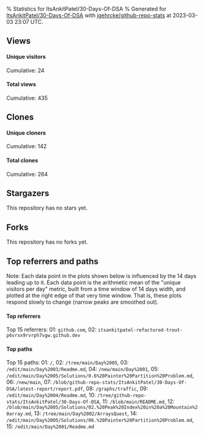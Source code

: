 % Statistics for ItsAnkitPatel/30-Days-Of-DSA
% Generated for [ItsAnkitPatel/30-Days-Of-DSA](https://github.com/ItsAnkitPatel/30-Days-Of-DSA) with [jgehrcke/github-repo-stats](https://github.com/jgehrcke/github-repo-stats) at 2023-03-03 23:07 UTC.


## Views

#### Unique visitors
<div id="chart_views_unique" class="full-width-chart"></div>

Cumulative: 24

#### Total views
<div id="chart_views_total" class="full-width-chart"></div>

Cumulative: 435

<div class="pagebreak-for-print"> </div>

## Clones

#### Unique cloners
<div id="chart_clones_unique" class="full-width-chart"></div>

Cumulative: 142

#### Total clones
<div id="chart_clones_total" class="full-width-chart"></div>

Cumulative: 264



<div class="pagebreak-for-print"> </div>



## Stargazers

This repository has no stars yet.



## Forks

This repository has no forks yet.



<div class="pagebreak-for-print"> </div>



## Top referrers and paths


Note: Each data point in the plots shown below is influenced by the 14 days
leading up to it. Each data point is the arithmetic mean of the "unique
visitors per day" metric, built from a time window of 14 days width, and
plotted at the right edge of that very time window. That is, these plots
respond slowly to change (narrow peaks are smoothed out).




#### Top referrers


<div id="chart_referrers_top_n_alltime" class="full-width-chart"></div>

Top 15 referrers: 01: `github.com`, 02: `itsankitpatel-refactored-trout-p6vrxx9rvrph7vgw.github.dev`





#### Top paths


<div id="chart_paths_top_n_alltime" class="full-width-chart"></div>

Top 15 paths: 01: `/`, 02: `/tree/main/Day%2005`, 03: `/edit/main/Day%2003/Readme.md`, 04: `/new/main/Day%2001`, 05: `/edit/main/Day%2005/Solutions/0.6%20Painter%20Partition%20Problem.md`, 06: `/new/main`, 07: `/blob/github-repo-stats/ItsAnkitPatel/30-Days-Of-DSA/latest-report/report.pdf`, 08: `/graphs/traffic`, 09: `/edit/main/Day%2004/Readme.md`, 10: `/tree/github-repo-stats/ItsAnkitPatel/30-Days-Of-DSA`, 11: `/blob/main/README.md`, 12: `/blob/main/Day%2005/Solutions/02.%20Peak%20Index%20in%20a%20Mountain%20array.md`, 13: `/tree/main/Day%2002/ArraysQuest`, 14: `/edit/main/Day%2005/Solutions/06.%20Painter%20Partition%20Problem.md`, 15: `/edit/main/Day%2001/Readme.md`


<script type="text/javascript">
    vegaEmbed('#chart_views_unique', {"$schema": "https://vega.github.io/schema/vega-lite/v4.17.0.json", "config": {"arc": {"fill": "#1b1e23"}, "area": {"fill": "#1b1e23"}, "axisBottom": {"domainColor": "#a9b4c4", "gridColor": "#a9b4c4", "labelColor": "#1b1e23", "labelFont": "relative-mono-11-pitch-pro, Menlo, monospace", "tickColor": "#a9b4c4", "titleColor": "#1b1e23", "titleFont": "relative-mono-11-pitch-pro, Menlo, monospace"}, "axisLeft": {"domainColor": "#a9b4c4", "gridColor": "#a9b4c4", "labelColor": "#1b1e23", "labelFont": "relative-mono-11-pitch-pro, Menlo, monospace", "tickColor": "#a9b4c4", "titleColor": "#1b1e23", "titleFont": "relative-mono-11-pitch-pro, Menlo, monospace"}, "axisX": {"grid": false}, "axisY": {"grid": false, "labelBound": true}, "background": "#FFFFFF", "group": {"fill": "#FFFFFF"}, "header": {"fontWeight": 400, "labelFont": "relative-mono-11-pitch-pro, Menlo, monospace", "titleFont": "relative-mono-11-pitch-pro, Menlo, monospace"}, "legend": {"labelFont": "relative-mono-11-pitch-pro, Menlo, monospace", "symbolSize": 200, "symbolType": "circle", "titleFont": "relative-mono-11-pitch-pro, Menlo, monospace"}, "line": {"color": "#1b1e23", "stroke": "#1b1e23"}, "path": {"stroke": "#1b1e23"}, "point": {"color": "#1b1e23", "cursor": "pointer", "filled": true, "size": 20}, "range": {"category": ["#85a2f7", "#ea9755", "#7eb36a", "#f07071", "#bc85d9", "#e587b6", "#a9b4c4", "#d4c05e", "#64b9c4"]}, "style": {"bar": {"fill": "#1b1e23"}, "text": {"font": "relative-mono-11-pitch-pro, Menlo, monospace", "fontWeight": 400}}, "symbol": {"shape": "circle"}, "title": {"anchor": "start", "font": "relative-mono-11-pitch-pro, Menlo, monospace", "fontWeight": 400}, "trail": {"color": "#1b1e23", "stroke": "#1b1e23"}, "view": {"stroke": null}}, "data": {"name": "data-30a1e0573e87ef8ff21ffd9f0847aa27"}, "datasets": {"data-30a1e0573e87ef8ff21ffd9f0847aa27": [{"time": "2023-01-10T00:00:00+00:00", "views_total": 65, "views_unique": 1}, {"time": "2023-01-11T00:00:00+00:00", "views_total": 17, "views_unique": 1}, {"time": "2023-01-12T00:00:00+00:00", "views_total": 55, "views_unique": 1}, {"time": "2023-01-13T00:00:00+00:00", "views_total": 38, "views_unique": 1}, {"time": "2023-01-14T00:00:00+00:00", "views_total": 23, "views_unique": 1}, {"time": "2023-01-15T00:00:00+00:00", "views_total": 6, "views_unique": 1}, {"time": "2023-01-16T00:00:00+00:00", "views_total": 25, "views_unique": 1}, {"time": "2023-01-17T00:00:00+00:00", "views_total": 16, "views_unique": 1}, {"time": "2023-01-18T00:00:00+00:00", "views_total": 9, "views_unique": 1}, {"time": "2023-01-19T00:00:00+00:00", "views_total": 1, "views_unique": 1}, {"time": "2023-01-20T00:00:00+00:00", "views_total": 8, "views_unique": 1}, {"time": "2023-01-21T00:00:00+00:00", "views_total": 7, "views_unique": 1}, {"time": "2023-01-22T00:00:00+00:00", "views_total": 32, "views_unique": 1}, {"time": "2023-01-23T00:00:00+00:00", "views_total": 41, "views_unique": 1}, {"time": "2023-01-24T00:00:00+00:00", "views_total": 0, "views_unique": 0}, {"time": "2023-01-25T00:00:00+00:00", "views_total": 8, "views_unique": 1}, {"time": "2023-01-26T00:00:00+00:00", "views_total": 2, "views_unique": 1}, {"time": "2023-01-27T00:00:00+00:00", "views_total": 4, "views_unique": 1}, {"time": "2023-01-28T00:00:00+00:00", "views_total": 2, "views_unique": 1}, {"time": "2023-01-29T00:00:00+00:00", "views_total": 12, "views_unique": 1}, {"time": "2023-01-30T00:00:00+00:00", "views_total": 0, "views_unique": 0}, {"time": "2023-01-31T00:00:00+00:00", "views_total": 26, "views_unique": 1}, {"time": "2023-02-01T00:00:00+00:00", "views_total": 16, "views_unique": 1}, {"time": "2023-02-02T00:00:00+00:00", "views_total": 0, "views_unique": 0}, {"time": "2023-02-03T00:00:00+00:00", "views_total": 0, "views_unique": 0}, {"time": "2023-02-04T00:00:00+00:00", "views_total": 20, "views_unique": 1}, {"time": "2023-02-05T00:00:00+00:00", "views_total": 0, "views_unique": 0}, {"time": "2023-02-06T00:00:00+00:00", "views_total": 0, "views_unique": 0}, {"time": "2023-02-07T00:00:00+00:00", "views_total": 0, "views_unique": 0}, {"time": "2023-02-08T00:00:00+00:00", "views_total": 1, "views_unique": 1}, {"time": "2023-02-09T00:00:00+00:00", "views_total": 0, "views_unique": 0}, {"time": "2023-02-10T00:00:00+00:00", "views_total": 0, "views_unique": 0}, {"time": "2023-02-11T00:00:00+00:00", "views_total": 0, "views_unique": 0}, {"time": "2023-02-12T00:00:00+00:00", "views_total": 0, "views_unique": 0}, {"time": "2023-02-13T00:00:00+00:00", "views_total": 0, "views_unique": 0}, {"time": "2023-02-14T00:00:00+00:00", "views_total": 0, "views_unique": 0}, {"time": "2023-02-15T00:00:00+00:00", "views_total": 0, "views_unique": 0}, {"time": "2023-02-16T00:00:00+00:00", "views_total": 0, "views_unique": 0}, {"time": "2023-02-17T00:00:00+00:00", "views_total": 0, "views_unique": 0}, {"time": "2023-02-18T00:00:00+00:00", "views_total": 0, "views_unique": 0}, {"time": "2023-02-19T00:00:00+00:00", "views_total": 0, "views_unique": 0}, {"time": "2023-02-20T00:00:00+00:00", "views_total": 0, "views_unique": 0}, {"time": "2023-02-21T00:00:00+00:00", "views_total": 0, "views_unique": 0}, {"time": "2023-02-22T00:00:00+00:00", "views_total": 1, "views_unique": 1}, {"time": "2023-02-23T00:00:00+00:00", "views_total": 0, "views_unique": 0}, {"time": "2023-02-24T00:00:00+00:00", "views_total": 0, "views_unique": 0}, {"time": "2023-02-25T00:00:00+00:00", "views_total": 0, "views_unique": 0}, {"time": "2023-02-26T00:00:00+00:00", "views_total": 0, "views_unique": 0}, {"time": "2023-02-27T00:00:00+00:00", "views_total": 0, "views_unique": 0}, {"time": "2023-02-28T00:00:00+00:00", "views_total": 0, "views_unique": 0}, {"time": "2023-03-01T00:00:00+00:00", "views_total": 0, "views_unique": 0}, {"time": "2023-03-02T00:00:00+00:00", "views_total": 0, "views_unique": 0}]}, "encoding": {"tooltip": [{"field": "views_unique", "format": ".1f", "title": "views (u)", "type": "quantitative"}, {"field": "time", "format": "%B %e, %Y", "title": "date", "type": "temporal"}], "x": {"axis": {"labelAngle": 25}, "field": "time", "scale": {"domain": ["2023-01-10", "2023-03-02"]}, "timeUnit": "yearmonthdate", "title": "date", "type": "temporal"}, "y": {"axis": {}, "field": "views_unique", "scale": {"domain": [0, 1.1], "type": "linear", "zero": true}, "title": "unique views per day", "type": "quantitative"}}, "height": 200, "mark": {"point": true, "type": "line"}, "padding": 10, "width": "container"}, {"actions": false, "renderer": "svg"}).catch(console.error);
vegaEmbed('#chart_views_total', {"$schema": "https://vega.github.io/schema/vega-lite/v4.17.0.json", "config": {"arc": {"fill": "#1b1e23"}, "area": {"fill": "#1b1e23"}, "axisBottom": {"domainColor": "#a9b4c4", "gridColor": "#a9b4c4", "labelColor": "#1b1e23", "labelFont": "relative-mono-11-pitch-pro, Menlo, monospace", "tickColor": "#a9b4c4", "titleColor": "#1b1e23", "titleFont": "relative-mono-11-pitch-pro, Menlo, monospace"}, "axisLeft": {"domainColor": "#a9b4c4", "gridColor": "#a9b4c4", "labelColor": "#1b1e23", "labelFont": "relative-mono-11-pitch-pro, Menlo, monospace", "tickColor": "#a9b4c4", "titleColor": "#1b1e23", "titleFont": "relative-mono-11-pitch-pro, Menlo, monospace"}, "axisX": {"grid": false}, "axisY": {"grid": false, "labelBound": true}, "background": "#FFFFFF", "group": {"fill": "#FFFFFF"}, "header": {"fontWeight": 400, "labelFont": "relative-mono-11-pitch-pro, Menlo, monospace", "titleFont": "relative-mono-11-pitch-pro, Menlo, monospace"}, "legend": {"labelFont": "relative-mono-11-pitch-pro, Menlo, monospace", "symbolSize": 200, "symbolType": "circle", "titleFont": "relative-mono-11-pitch-pro, Menlo, monospace"}, "line": {"color": "#1b1e23", "stroke": "#1b1e23"}, "path": {"stroke": "#1b1e23"}, "point": {"color": "#1b1e23", "cursor": "pointer", "filled": true, "size": 20}, "range": {"category": ["#85a2f7", "#ea9755", "#7eb36a", "#f07071", "#bc85d9", "#e587b6", "#a9b4c4", "#d4c05e", "#64b9c4"]}, "style": {"bar": {"fill": "#1b1e23"}, "text": {"font": "relative-mono-11-pitch-pro, Menlo, monospace", "fontWeight": 400}}, "symbol": {"shape": "circle"}, "title": {"anchor": "start", "font": "relative-mono-11-pitch-pro, Menlo, monospace", "fontWeight": 400}, "trail": {"color": "#1b1e23", "stroke": "#1b1e23"}, "view": {"stroke": null}}, "data": {"name": "data-30a1e0573e87ef8ff21ffd9f0847aa27"}, "datasets": {"data-30a1e0573e87ef8ff21ffd9f0847aa27": [{"time": "2023-01-10T00:00:00+00:00", "views_total": 65, "views_unique": 1}, {"time": "2023-01-11T00:00:00+00:00", "views_total": 17, "views_unique": 1}, {"time": "2023-01-12T00:00:00+00:00", "views_total": 55, "views_unique": 1}, {"time": "2023-01-13T00:00:00+00:00", "views_total": 38, "views_unique": 1}, {"time": "2023-01-14T00:00:00+00:00", "views_total": 23, "views_unique": 1}, {"time": "2023-01-15T00:00:00+00:00", "views_total": 6, "views_unique": 1}, {"time": "2023-01-16T00:00:00+00:00", "views_total": 25, "views_unique": 1}, {"time": "2023-01-17T00:00:00+00:00", "views_total": 16, "views_unique": 1}, {"time": "2023-01-18T00:00:00+00:00", "views_total": 9, "views_unique": 1}, {"time": "2023-01-19T00:00:00+00:00", "views_total": 1, "views_unique": 1}, {"time": "2023-01-20T00:00:00+00:00", "views_total": 8, "views_unique": 1}, {"time": "2023-01-21T00:00:00+00:00", "views_total": 7, "views_unique": 1}, {"time": "2023-01-22T00:00:00+00:00", "views_total": 32, "views_unique": 1}, {"time": "2023-01-23T00:00:00+00:00", "views_total": 41, "views_unique": 1}, {"time": "2023-01-24T00:00:00+00:00", "views_total": 0, "views_unique": 0}, {"time": "2023-01-25T00:00:00+00:00", "views_total": 8, "views_unique": 1}, {"time": "2023-01-26T00:00:00+00:00", "views_total": 2, "views_unique": 1}, {"time": "2023-01-27T00:00:00+00:00", "views_total": 4, "views_unique": 1}, {"time": "2023-01-28T00:00:00+00:00", "views_total": 2, "views_unique": 1}, {"time": "2023-01-29T00:00:00+00:00", "views_total": 12, "views_unique": 1}, {"time": "2023-01-30T00:00:00+00:00", "views_total": 0, "views_unique": 0}, {"time": "2023-01-31T00:00:00+00:00", "views_total": 26, "views_unique": 1}, {"time": "2023-02-01T00:00:00+00:00", "views_total": 16, "views_unique": 1}, {"time": "2023-02-02T00:00:00+00:00", "views_total": 0, "views_unique": 0}, {"time": "2023-02-03T00:00:00+00:00", "views_total": 0, "views_unique": 0}, {"time": "2023-02-04T00:00:00+00:00", "views_total": 20, "views_unique": 1}, {"time": "2023-02-05T00:00:00+00:00", "views_total": 0, "views_unique": 0}, {"time": "2023-02-06T00:00:00+00:00", "views_total": 0, "views_unique": 0}, {"time": "2023-02-07T00:00:00+00:00", "views_total": 0, "views_unique": 0}, {"time": "2023-02-08T00:00:00+00:00", "views_total": 1, "views_unique": 1}, {"time": "2023-02-09T00:00:00+00:00", "views_total": 0, "views_unique": 0}, {"time": "2023-02-10T00:00:00+00:00", "views_total": 0, "views_unique": 0}, {"time": "2023-02-11T00:00:00+00:00", "views_total": 0, "views_unique": 0}, {"time": "2023-02-12T00:00:00+00:00", "views_total": 0, "views_unique": 0}, {"time": "2023-02-13T00:00:00+00:00", "views_total": 0, "views_unique": 0}, {"time": "2023-02-14T00:00:00+00:00", "views_total": 0, "views_unique": 0}, {"time": "2023-02-15T00:00:00+00:00", "views_total": 0, "views_unique": 0}, {"time": "2023-02-16T00:00:00+00:00", "views_total": 0, "views_unique": 0}, {"time": "2023-02-17T00:00:00+00:00", "views_total": 0, "views_unique": 0}, {"time": "2023-02-18T00:00:00+00:00", "views_total": 0, "views_unique": 0}, {"time": "2023-02-19T00:00:00+00:00", "views_total": 0, "views_unique": 0}, {"time": "2023-02-20T00:00:00+00:00", "views_total": 0, "views_unique": 0}, {"time": "2023-02-21T00:00:00+00:00", "views_total": 0, "views_unique": 0}, {"time": "2023-02-22T00:00:00+00:00", "views_total": 1, "views_unique": 1}, {"time": "2023-02-23T00:00:00+00:00", "views_total": 0, "views_unique": 0}, {"time": "2023-02-24T00:00:00+00:00", "views_total": 0, "views_unique": 0}, {"time": "2023-02-25T00:00:00+00:00", "views_total": 0, "views_unique": 0}, {"time": "2023-02-26T00:00:00+00:00", "views_total": 0, "views_unique": 0}, {"time": "2023-02-27T00:00:00+00:00", "views_total": 0, "views_unique": 0}, {"time": "2023-02-28T00:00:00+00:00", "views_total": 0, "views_unique": 0}, {"time": "2023-03-01T00:00:00+00:00", "views_total": 0, "views_unique": 0}, {"time": "2023-03-02T00:00:00+00:00", "views_total": 0, "views_unique": 0}]}, "encoding": {"tooltip": [{"field": "views_total", "format": ".1f", "title": "views (t)", "type": "quantitative"}, {"field": "time", "format": "%B %e, %Y", "title": "date", "type": "temporal"}], "x": {"axis": {"labelAngle": 25}, "field": "time", "scale": {"domain": ["2023-01-10", "2023-03-02"]}, "timeUnit": "yearmonthdate", "title": "date", "type": "temporal"}, "y": {"axis": {}, "field": "views_total", "scale": {"domain": [0, 71.5], "type": "linear", "zero": true}, "title": "total views per day", "type": "quantitative"}}, "height": 200, "mark": {"point": true, "type": "line"}, "padding": 10, "width": "container"}, {"actions": false, "renderer": "svg"}).catch(console.error);
vegaEmbed('#chart_clones_unique', {"$schema": "https://vega.github.io/schema/vega-lite/v4.17.0.json", "config": {"arc": {"fill": "#1b1e23"}, "area": {"fill": "#1b1e23"}, "axisBottom": {"domainColor": "#a9b4c4", "gridColor": "#a9b4c4", "labelColor": "#1b1e23", "labelFont": "relative-mono-11-pitch-pro, Menlo, monospace", "tickColor": "#a9b4c4", "titleColor": "#1b1e23", "titleFont": "relative-mono-11-pitch-pro, Menlo, monospace"}, "axisLeft": {"domainColor": "#a9b4c4", "gridColor": "#a9b4c4", "labelColor": "#1b1e23", "labelFont": "relative-mono-11-pitch-pro, Menlo, monospace", "tickColor": "#a9b4c4", "titleColor": "#1b1e23", "titleFont": "relative-mono-11-pitch-pro, Menlo, monospace"}, "axisX": {"grid": false}, "axisY": {"grid": false, "labelBound": true}, "background": "#FFFFFF", "group": {"fill": "#FFFFFF"}, "header": {"fontWeight": 400, "labelFont": "relative-mono-11-pitch-pro, Menlo, monospace", "titleFont": "relative-mono-11-pitch-pro, Menlo, monospace"}, "legend": {"labelFont": "relative-mono-11-pitch-pro, Menlo, monospace", "symbolSize": 200, "symbolType": "circle", "titleFont": "relative-mono-11-pitch-pro, Menlo, monospace"}, "line": {"color": "#1b1e23", "stroke": "#1b1e23"}, "path": {"stroke": "#1b1e23"}, "point": {"color": "#1b1e23", "cursor": "pointer", "filled": true, "size": 20}, "range": {"category": ["#85a2f7", "#ea9755", "#7eb36a", "#f07071", "#bc85d9", "#e587b6", "#a9b4c4", "#d4c05e", "#64b9c4"]}, "style": {"bar": {"fill": "#1b1e23"}, "text": {"font": "relative-mono-11-pitch-pro, Menlo, monospace", "fontWeight": 400}}, "symbol": {"shape": "circle"}, "title": {"anchor": "start", "font": "relative-mono-11-pitch-pro, Menlo, monospace", "fontWeight": 400}, "trail": {"color": "#1b1e23", "stroke": "#1b1e23"}, "view": {"stroke": null}}, "data": {"name": "data-9599b274da7d35af18e08c48da78348f"}, "datasets": {"data-9599b274da7d35af18e08c48da78348f": [{"clones_total": 24, "clones_unique": 11, "time": "2023-01-10T00:00:00+00:00"}, {"clones_total": 7, "clones_unique": 5, "time": "2023-01-11T00:00:00+00:00"}, {"clones_total": 16, "clones_unique": 8, "time": "2023-01-12T00:00:00+00:00"}, {"clones_total": 10, "clones_unique": 6, "time": "2023-01-13T00:00:00+00:00"}, {"clones_total": 6, "clones_unique": 4, "time": "2023-01-14T00:00:00+00:00"}, {"clones_total": 3, "clones_unique": 2, "time": "2023-01-15T00:00:00+00:00"}, {"clones_total": 19, "clones_unique": 9, "time": "2023-01-16T00:00:00+00:00"}, {"clones_total": 9, "clones_unique": 6, "time": "2023-01-17T00:00:00+00:00"}, {"clones_total": 5, "clones_unique": 3, "time": "2023-01-18T00:00:00+00:00"}, {"clones_total": 2, "clones_unique": 2, "time": "2023-01-19T00:00:00+00:00"}, {"clones_total": 3, "clones_unique": 2, "time": "2023-01-20T00:00:00+00:00"}, {"clones_total": 4, "clones_unique": 3, "time": "2023-01-21T00:00:00+00:00"}, {"clones_total": 9, "clones_unique": 4, "time": "2023-01-22T00:00:00+00:00"}, {"clones_total": 36, "clones_unique": 6, "time": "2023-01-23T00:00:00+00:00"}, {"clones_total": 4, "clones_unique": 2, "time": "2023-01-24T00:00:00+00:00"}, {"clones_total": 6, "clones_unique": 3, "time": "2023-01-25T00:00:00+00:00"}, {"clones_total": 4, "clones_unique": 2, "time": "2023-01-26T00:00:00+00:00"}, {"clones_total": 6, "clones_unique": 3, "time": "2023-01-27T00:00:00+00:00"}, {"clones_total": 3, "clones_unique": 2, "time": "2023-01-28T00:00:00+00:00"}, {"clones_total": 6, "clones_unique": 3, "time": "2023-01-29T00:00:00+00:00"}, {"clones_total": 5, "clones_unique": 3, "time": "2023-01-30T00:00:00+00:00"}, {"clones_total": 9, "clones_unique": 5, "time": "2023-01-31T00:00:00+00:00"}, {"clones_total": 3, "clones_unique": 2, "time": "2023-02-01T00:00:00+00:00"}, {"clones_total": 4, "clones_unique": 2, "time": "2023-02-02T00:00:00+00:00"}, {"clones_total": 3, "clones_unique": 2, "time": "2023-02-03T00:00:00+00:00"}, {"clones_total": 5, "clones_unique": 3, "time": "2023-02-04T00:00:00+00:00"}, {"clones_total": 1, "clones_unique": 1, "time": "2023-02-05T00:00:00+00:00"}, {"clones_total": 2, "clones_unique": 2, "time": "2023-02-06T00:00:00+00:00"}, {"clones_total": 1, "clones_unique": 1, "time": "2023-02-07T00:00:00+00:00"}, {"clones_total": 1, "clones_unique": 1, "time": "2023-02-08T00:00:00+00:00"}, {"clones_total": 10, "clones_unique": 2, "time": "2023-02-09T00:00:00+00:00"}, {"clones_total": 1, "clones_unique": 1, "time": "2023-02-10T00:00:00+00:00"}, {"clones_total": 1, "clones_unique": 1, "time": "2023-02-11T00:00:00+00:00"}, {"clones_total": 6, "clones_unique": 3, "time": "2023-02-12T00:00:00+00:00"}, {"clones_total": 3, "clones_unique": 3, "time": "2023-02-13T00:00:00+00:00"}, {"clones_total": 3, "clones_unique": 2, "time": "2023-02-14T00:00:00+00:00"}, {"clones_total": 1, "clones_unique": 1, "time": "2023-02-15T00:00:00+00:00"}, {"clones_total": 3, "clones_unique": 2, "time": "2023-02-16T00:00:00+00:00"}, {"clones_total": 1, "clones_unique": 1, "time": "2023-02-17T00:00:00+00:00"}, {"clones_total": 1, "clones_unique": 1, "time": "2023-02-18T00:00:00+00:00"}, {"clones_total": 1, "clones_unique": 1, "time": "2023-02-19T00:00:00+00:00"}, {"clones_total": 2, "clones_unique": 2, "time": "2023-02-20T00:00:00+00:00"}, {"clones_total": 1, "clones_unique": 1, "time": "2023-02-21T00:00:00+00:00"}, {"clones_total": 1, "clones_unique": 1, "time": "2023-02-22T00:00:00+00:00"}, {"clones_total": 1, "clones_unique": 1, "time": "2023-02-23T00:00:00+00:00"}, {"clones_total": 1, "clones_unique": 1, "time": "2023-02-24T00:00:00+00:00"}, {"clones_total": 2, "clones_unique": 2, "time": "2023-02-25T00:00:00+00:00"}, {"clones_total": 1, "clones_unique": 1, "time": "2023-02-26T00:00:00+00:00"}, {"clones_total": 1, "clones_unique": 1, "time": "2023-02-27T00:00:00+00:00"}, {"clones_total": 1, "clones_unique": 1, "time": "2023-02-28T00:00:00+00:00"}, {"clones_total": 2, "clones_unique": 2, "time": "2023-03-01T00:00:00+00:00"}, {"clones_total": 4, "clones_unique": 3, "time": "2023-03-02T00:00:00+00:00"}]}, "encoding": {"tooltip": [{"field": "clones_unique", "format": ".1f", "title": "clones (u)", "type": "quantitative"}, {"field": "time", "format": "%B %e, %Y", "title": "date", "type": "temporal"}], "x": {"axis": {"labelAngle": 25}, "field": "time", "scale": {"domain": ["2023-01-10", "2023-03-02"]}, "timeUnit": "yearmonthdate", "title": "date", "type": "temporal"}, "y": {"axis": {}, "field": "clones_unique", "scale": {"domain": [0, 12.100000000000001], "type": "linear", "zero": true}, "title": "unique clones per day", "type": "quantitative"}}, "height": 200, "mark": {"point": true, "type": "line"}, "padding": 10, "width": "container"}, {"actions": false, "renderer": "svg"}).catch(console.error);
vegaEmbed('#chart_clones_total', {"$schema": "https://vega.github.io/schema/vega-lite/v4.17.0.json", "config": {"arc": {"fill": "#1b1e23"}, "area": {"fill": "#1b1e23"}, "axisBottom": {"domainColor": "#a9b4c4", "gridColor": "#a9b4c4", "labelColor": "#1b1e23", "labelFont": "relative-mono-11-pitch-pro, Menlo, monospace", "tickColor": "#a9b4c4", "titleColor": "#1b1e23", "titleFont": "relative-mono-11-pitch-pro, Menlo, monospace"}, "axisLeft": {"domainColor": "#a9b4c4", "gridColor": "#a9b4c4", "labelColor": "#1b1e23", "labelFont": "relative-mono-11-pitch-pro, Menlo, monospace", "tickColor": "#a9b4c4", "titleColor": "#1b1e23", "titleFont": "relative-mono-11-pitch-pro, Menlo, monospace"}, "axisX": {"grid": false}, "axisY": {"grid": false, "labelBound": true}, "background": "#FFFFFF", "group": {"fill": "#FFFFFF"}, "header": {"fontWeight": 400, "labelFont": "relative-mono-11-pitch-pro, Menlo, monospace", "titleFont": "relative-mono-11-pitch-pro, Menlo, monospace"}, "legend": {"labelFont": "relative-mono-11-pitch-pro, Menlo, monospace", "symbolSize": 200, "symbolType": "circle", "titleFont": "relative-mono-11-pitch-pro, Menlo, monospace"}, "line": {"color": "#1b1e23", "stroke": "#1b1e23"}, "path": {"stroke": "#1b1e23"}, "point": {"color": "#1b1e23", "cursor": "pointer", "filled": true, "size": 20}, "range": {"category": ["#85a2f7", "#ea9755", "#7eb36a", "#f07071", "#bc85d9", "#e587b6", "#a9b4c4", "#d4c05e", "#64b9c4"]}, "style": {"bar": {"fill": "#1b1e23"}, "text": {"font": "relative-mono-11-pitch-pro, Menlo, monospace", "fontWeight": 400}}, "symbol": {"shape": "circle"}, "title": {"anchor": "start", "font": "relative-mono-11-pitch-pro, Menlo, monospace", "fontWeight": 400}, "trail": {"color": "#1b1e23", "stroke": "#1b1e23"}, "view": {"stroke": null}}, "data": {"name": "data-9599b274da7d35af18e08c48da78348f"}, "datasets": {"data-9599b274da7d35af18e08c48da78348f": [{"clones_total": 24, "clones_unique": 11, "time": "2023-01-10T00:00:00+00:00"}, {"clones_total": 7, "clones_unique": 5, "time": "2023-01-11T00:00:00+00:00"}, {"clones_total": 16, "clones_unique": 8, "time": "2023-01-12T00:00:00+00:00"}, {"clones_total": 10, "clones_unique": 6, "time": "2023-01-13T00:00:00+00:00"}, {"clones_total": 6, "clones_unique": 4, "time": "2023-01-14T00:00:00+00:00"}, {"clones_total": 3, "clones_unique": 2, "time": "2023-01-15T00:00:00+00:00"}, {"clones_total": 19, "clones_unique": 9, "time": "2023-01-16T00:00:00+00:00"}, {"clones_total": 9, "clones_unique": 6, "time": "2023-01-17T00:00:00+00:00"}, {"clones_total": 5, "clones_unique": 3, "time": "2023-01-18T00:00:00+00:00"}, {"clones_total": 2, "clones_unique": 2, "time": "2023-01-19T00:00:00+00:00"}, {"clones_total": 3, "clones_unique": 2, "time": "2023-01-20T00:00:00+00:00"}, {"clones_total": 4, "clones_unique": 3, "time": "2023-01-21T00:00:00+00:00"}, {"clones_total": 9, "clones_unique": 4, "time": "2023-01-22T00:00:00+00:00"}, {"clones_total": 36, "clones_unique": 6, "time": "2023-01-23T00:00:00+00:00"}, {"clones_total": 4, "clones_unique": 2, "time": "2023-01-24T00:00:00+00:00"}, {"clones_total": 6, "clones_unique": 3, "time": "2023-01-25T00:00:00+00:00"}, {"clones_total": 4, "clones_unique": 2, "time": "2023-01-26T00:00:00+00:00"}, {"clones_total": 6, "clones_unique": 3, "time": "2023-01-27T00:00:00+00:00"}, {"clones_total": 3, "clones_unique": 2, "time": "2023-01-28T00:00:00+00:00"}, {"clones_total": 6, "clones_unique": 3, "time": "2023-01-29T00:00:00+00:00"}, {"clones_total": 5, "clones_unique": 3, "time": "2023-01-30T00:00:00+00:00"}, {"clones_total": 9, "clones_unique": 5, "time": "2023-01-31T00:00:00+00:00"}, {"clones_total": 3, "clones_unique": 2, "time": "2023-02-01T00:00:00+00:00"}, {"clones_total": 4, "clones_unique": 2, "time": "2023-02-02T00:00:00+00:00"}, {"clones_total": 3, "clones_unique": 2, "time": "2023-02-03T00:00:00+00:00"}, {"clones_total": 5, "clones_unique": 3, "time": "2023-02-04T00:00:00+00:00"}, {"clones_total": 1, "clones_unique": 1, "time": "2023-02-05T00:00:00+00:00"}, {"clones_total": 2, "clones_unique": 2, "time": "2023-02-06T00:00:00+00:00"}, {"clones_total": 1, "clones_unique": 1, "time": "2023-02-07T00:00:00+00:00"}, {"clones_total": 1, "clones_unique": 1, "time": "2023-02-08T00:00:00+00:00"}, {"clones_total": 10, "clones_unique": 2, "time": "2023-02-09T00:00:00+00:00"}, {"clones_total": 1, "clones_unique": 1, "time": "2023-02-10T00:00:00+00:00"}, {"clones_total": 1, "clones_unique": 1, "time": "2023-02-11T00:00:00+00:00"}, {"clones_total": 6, "clones_unique": 3, "time": "2023-02-12T00:00:00+00:00"}, {"clones_total": 3, "clones_unique": 3, "time": "2023-02-13T00:00:00+00:00"}, {"clones_total": 3, "clones_unique": 2, "time": "2023-02-14T00:00:00+00:00"}, {"clones_total": 1, "clones_unique": 1, "time": "2023-02-15T00:00:00+00:00"}, {"clones_total": 3, "clones_unique": 2, "time": "2023-02-16T00:00:00+00:00"}, {"clones_total": 1, "clones_unique": 1, "time": "2023-02-17T00:00:00+00:00"}, {"clones_total": 1, "clones_unique": 1, "time": "2023-02-18T00:00:00+00:00"}, {"clones_total": 1, "clones_unique": 1, "time": "2023-02-19T00:00:00+00:00"}, {"clones_total": 2, "clones_unique": 2, "time": "2023-02-20T00:00:00+00:00"}, {"clones_total": 1, "clones_unique": 1, "time": "2023-02-21T00:00:00+00:00"}, {"clones_total": 1, "clones_unique": 1, "time": "2023-02-22T00:00:00+00:00"}, {"clones_total": 1, "clones_unique": 1, "time": "2023-02-23T00:00:00+00:00"}, {"clones_total": 1, "clones_unique": 1, "time": "2023-02-24T00:00:00+00:00"}, {"clones_total": 2, "clones_unique": 2, "time": "2023-02-25T00:00:00+00:00"}, {"clones_total": 1, "clones_unique": 1, "time": "2023-02-26T00:00:00+00:00"}, {"clones_total": 1, "clones_unique": 1, "time": "2023-02-27T00:00:00+00:00"}, {"clones_total": 1, "clones_unique": 1, "time": "2023-02-28T00:00:00+00:00"}, {"clones_total": 2, "clones_unique": 2, "time": "2023-03-01T00:00:00+00:00"}, {"clones_total": 4, "clones_unique": 3, "time": "2023-03-02T00:00:00+00:00"}]}, "encoding": {"tooltip": [{"field": "clones_total", "format": ".1f", "title": "clones (t)", "type": "quantitative"}, {"field": "time", "format": "%B %e, %Y", "title": "date", "type": "temporal"}], "x": {"axis": {"labelAngle": 25}, "field": "time", "scale": {"domain": ["2023-01-10", "2023-03-02"]}, "timeUnit": "yearmonthdate", "title": "date", "type": "temporal"}, "y": {"axis": {}, "field": "clones_total", "scale": {"domain": [0, 39.6], "type": "linear", "zero": true}, "title": "total clones per day", "type": "quantitative"}}, "height": 200, "mark": {"point": true, "type": "line"}, "padding": 10, "width": "container"}, {"actions": false, "renderer": "svg"}).catch(console.error);
vegaEmbed('#chart_referrers_top_n_alltime', {"$schema": "https://vega.github.io/schema/vega-lite/v4.17.0.json", "config": {"arc": {"fill": "#1b1e23"}, "area": {"fill": "#1b1e23"}, "axisBottom": {"domainColor": "#a9b4c4", "gridColor": "#a9b4c4", "labelColor": "#1b1e23", "labelFont": "relative-mono-11-pitch-pro, Menlo, monospace", "tickColor": "#a9b4c4", "titleColor": "#1b1e23", "titleFont": "relative-mono-11-pitch-pro, Menlo, monospace"}, "axisLeft": {"domainColor": "#a9b4c4", "gridColor": "#a9b4c4", "labelColor": "#1b1e23", "labelFont": "relative-mono-11-pitch-pro, Menlo, monospace", "tickColor": "#a9b4c4", "titleColor": "#1b1e23", "titleFont": "relative-mono-11-pitch-pro, Menlo, monospace"}, "axisX": {"grid": false}, "axisY": {"grid": false}, "background": "#FFFFFF", "group": {"fill": "#FFFFFF"}, "header": {"fontWeight": 400, "labelFont": "relative-mono-11-pitch-pro, Menlo, monospace", "titleFont": "relative-mono-11-pitch-pro, Menlo, monospace"}, "legend": {"labelFont": "relative-mono-11-pitch-pro, Menlo, monospace", "symbolSize": 200, "symbolType": "circle", "titleFont": "relative-mono-11-pitch-pro, Menlo, monospace"}, "line": {"color": "#1b1e23", "stroke": "#1b1e23"}, "path": {"stroke": "#1b1e23"}, "point": {"color": "#1b1e23", "cursor": "pointer", "filled": true, "size": 30}, "range": {"category": ["#85a2f7", "#ea9755", "#7eb36a", "#f07071", "#bc85d9", "#e587b6", "#a9b4c4", "#d4c05e", "#64b9c4"]}, "style": {"bar": {"fill": "#1b1e23"}, "text": {"font": "relative-mono-11-pitch-pro, Menlo, monospace", "fontWeight": 400}}, "symbol": {"shape": "circle"}, "title": {"anchor": "start", "font": "relative-mono-11-pitch-pro, Menlo, monospace", "fontWeight": 400}, "trail": {"color": "#1b1e23", "stroke": "#1b1e23"}, "view": {"stroke": null}}, "data": {"name": "data-c8b7e5f848eb098e3f8aabcad14d573a"}, "datasets": {"data-c8b7e5f848eb098e3f8aabcad14d573a": [{"referrer": "github.com", "time": "2023-01-11T00:00:00+00:00", "views_unique": 1.0, "views_unique_norm": 0.07142857142857142}, {"referrer": "github.com", "time": "2023-01-12T00:00:00+00:00", "views_unique": 1.0, "views_unique_norm": 0.07142857142857142}, {"referrer": "github.com", "time": "2023-01-13T00:00:00+00:00", "views_unique": 1.0, "views_unique_norm": 0.07142857142857142}, {"referrer": "github.com", "time": "2023-01-14T00:00:00+00:00", "views_unique": 1.0, "views_unique_norm": 0.07142857142857142}, {"referrer": "github.com", "time": "2023-01-15T00:00:00+00:00", "views_unique": 1.0, "views_unique_norm": 0.07142857142857142}, {"referrer": "github.com", "time": "2023-01-16T00:00:00+00:00", "views_unique": 1.0, "views_unique_norm": 0.07142857142857142}, {"referrer": "github.com", "time": "2023-01-17T00:00:00+00:00", "views_unique": 1.0, "views_unique_norm": 0.07142857142857142}, {"referrer": "github.com", "time": "2023-01-18T00:00:00+00:00", "views_unique": 1.0, "views_unique_norm": 0.07142857142857142}, {"referrer": "github.com", "time": "2023-01-19T00:00:00+00:00", "views_unique": 1.0, "views_unique_norm": 0.07142857142857142}, {"referrer": "github.com", "time": "2023-01-20T00:00:00+00:00", "views_unique": 2.0, "views_unique_norm": 0.14285714285714285}, {"referrer": "github.com", "time": "2023-01-21T00:00:00+00:00", "views_unique": 2.0, "views_unique_norm": 0.14285714285714285}, {"referrer": "github.com", "time": "2023-01-22T00:00:00+00:00", "views_unique": 2.0, "views_unique_norm": 0.14285714285714285}, {"referrer": "github.com", "time": "2023-01-23T00:00:00+00:00", "views_unique": 2.0, "views_unique_norm": 0.14285714285714285}, {"referrer": "github.com", "time": "2023-01-24T00:00:00+00:00", "views_unique": 2.0, "views_unique_norm": 0.14285714285714285}, {"referrer": "github.com", "time": "2023-01-25T00:00:00+00:00", "views_unique": 2.0, "views_unique_norm": 0.14285714285714285}, {"referrer": "github.com", "time": "2023-01-26T00:00:00+00:00", "views_unique": 2.0, "views_unique_norm": 0.14285714285714285}, {"referrer": "github.com", "time": "2023-01-27T00:00:00+00:00", "views_unique": 2.0, "views_unique_norm": 0.14285714285714285}, {"referrer": "github.com", "time": "2023-01-28T00:00:00+00:00", "views_unique": 2.0, "views_unique_norm": 0.14285714285714285}, {"referrer": "github.com", "time": "2023-01-29T00:00:00+00:00", "views_unique": 2.0, "views_unique_norm": 0.14285714285714285}, {"referrer": "github.com", "time": "2023-01-30T00:00:00+00:00", "views_unique": 2.0, "views_unique_norm": 0.14285714285714285}, {"referrer": "github.com", "time": "2023-01-31T00:00:00+00:00", "views_unique": 2.0, "views_unique_norm": 0.14285714285714285}, {"referrer": "github.com", "time": "2023-02-01T00:00:00+00:00", "views_unique": 2.0, "views_unique_norm": 0.14285714285714285}, {"referrer": "github.com", "time": "2023-02-02T00:00:00+00:00", "views_unique": 2.0, "views_unique_norm": 0.14285714285714285}, {"referrer": "github.com", "time": "2023-02-03T00:00:00+00:00", "views_unique": 2.0, "views_unique_norm": 0.14285714285714285}, {"referrer": "github.com", "time": "2023-02-04T00:00:00+00:00", "views_unique": 2.0, "views_unique_norm": 0.14285714285714285}, {"referrer": "github.com", "time": "2023-02-05T00:00:00+00:00", "views_unique": 2.0, "views_unique_norm": 0.14285714285714285}, {"referrer": "github.com", "time": "2023-02-06T00:00:00+00:00", "views_unique": 2.0, "views_unique_norm": 0.14285714285714285}, {"referrer": "github.com", "time": "2023-02-07T00:00:00+00:00", "views_unique": 2.0, "views_unique_norm": 0.14285714285714285}, {"referrer": "github.com", "time": "2023-02-08T00:00:00+00:00", "views_unique": 2.0, "views_unique_norm": 0.14285714285714285}, {"referrer": "github.com", "time": "2023-02-09T00:00:00+00:00", "views_unique": 1.0, "views_unique_norm": 0.07142857142857142}, {"referrer": "github.com", "time": "2023-02-10T00:00:00+00:00", "views_unique": 1.0, "views_unique_norm": 0.07142857142857142}, {"referrer": "github.com", "time": "2023-02-11T00:00:00+00:00", "views_unique": 1.0, "views_unique_norm": 0.07142857142857142}, {"referrer": "github.com", "time": "2023-02-12T00:00:00+00:00", "views_unique": 1.0, "views_unique_norm": 0.07142857142857142}, {"referrer": "github.com", "time": "2023-02-13T00:00:00+00:00", "views_unique": 1.0, "views_unique_norm": 0.07142857142857142}, {"referrer": "github.com", "time": "2023-02-14T00:00:00+00:00", "views_unique": 1.0, "views_unique_norm": 0.07142857142857142}, {"referrer": "github.com", "time": "2023-02-15T00:00:00+00:00", "views_unique": 1.0, "views_unique_norm": 0.07142857142857142}, {"referrer": "github.com", "time": "2023-02-16T00:00:00+00:00", "views_unique": 1.0, "views_unique_norm": 0.07142857142857142}, {"referrer": "github.com", "time": "2023-02-17T00:00:00+00:00", "views_unique": 1.0, "views_unique_norm": 0.07142857142857142}, {"referrer": "github.com", "time": "2023-02-18T00:00:00+00:00", "views_unique": 1.0, "views_unique_norm": 0.07142857142857142}, {"referrer": "github.com", "time": "2023-02-19T00:00:00+00:00", "views_unique": 1.0, "views_unique_norm": 0.07142857142857142}, {"referrer": "github.com", "time": "2023-02-20T00:00:00+00:00", "views_unique": 1.0, "views_unique_norm": 0.07142857142857142}, {"referrer": "github.com", "time": "2023-02-21T00:00:00+00:00", "views_unique": 1.0, "views_unique_norm": 0.07142857142857142}, {"referrer": "github.com", "time": "2023-02-23T00:00:00+00:00", "views_unique": 1.0, "views_unique_norm": 0.07142857142857142}, {"referrer": "github.com", "time": "2023-02-24T00:00:00+00:00", "views_unique": 1.0, "views_unique_norm": 0.07142857142857142}, {"referrer": "github.com", "time": "2023-02-25T00:00:00+00:00", "views_unique": 1.0, "views_unique_norm": 0.07142857142857142}, {"referrer": "github.com", "time": "2023-02-26T00:00:00+00:00", "views_unique": 1.0, "views_unique_norm": 0.07142857142857142}, {"referrer": "github.com", "time": "2023-02-27T00:00:00+00:00", "views_unique": 1.0, "views_unique_norm": 0.07142857142857142}, {"referrer": "github.com", "time": "2023-02-28T00:00:00+00:00", "views_unique": 1.0, "views_unique_norm": 0.07142857142857142}, {"referrer": "github.com", "time": "2023-03-01T00:00:00+00:00", "views_unique": 1.0, "views_unique_norm": 0.07142857142857142}, {"referrer": "github.com", "time": "2023-03-02T00:00:00+00:00", "views_unique": 1.0, "views_unique_norm": 0.07142857142857142}, {"referrer": "github.com", "time": "2023-03-03T00:00:00+00:00", "views_unique": 1.0, "views_unique_norm": 0.07142857142857142}, {"referrer": "itsankitpatel-refactored-trout-p6vrxx9rvrph7vgw.github.dev", "time": "2023-01-11T00:00:00+00:00", "views_unique": 1.0, "views_unique_norm": 0.07142857142857142}, {"referrer": "itsankitpatel-refactored-trout-p6vrxx9rvrph7vgw.github.dev", "time": "2023-01-12T00:00:00+00:00", "views_unique": 1.0, "views_unique_norm": 0.07142857142857142}, {"referrer": "itsankitpatel-refactored-trout-p6vrxx9rvrph7vgw.github.dev", "time": "2023-01-13T00:00:00+00:00", "views_unique": 1.0, "views_unique_norm": 0.07142857142857142}, {"referrer": "itsankitpatel-refactored-trout-p6vrxx9rvrph7vgw.github.dev", "time": "2023-01-14T00:00:00+00:00", "views_unique": 1.0, "views_unique_norm": 0.07142857142857142}, {"referrer": "itsankitpatel-refactored-trout-p6vrxx9rvrph7vgw.github.dev", "time": "2023-01-15T00:00:00+00:00", "views_unique": 1.0, "views_unique_norm": 0.07142857142857142}, {"referrer": "itsankitpatel-refactored-trout-p6vrxx9rvrph7vgw.github.dev", "time": "2023-01-16T00:00:00+00:00", "views_unique": 1.0, "views_unique_norm": 0.07142857142857142}, {"referrer": "itsankitpatel-refactored-trout-p6vrxx9rvrph7vgw.github.dev", "time": "2023-01-17T00:00:00+00:00", "views_unique": 1.0, "views_unique_norm": 0.07142857142857142}, {"referrer": "itsankitpatel-refactored-trout-p6vrxx9rvrph7vgw.github.dev", "time": "2023-01-18T00:00:00+00:00", "views_unique": 1.0, "views_unique_norm": 0.07142857142857142}, {"referrer": "itsankitpatel-refactored-trout-p6vrxx9rvrph7vgw.github.dev", "time": "2023-01-19T00:00:00+00:00", "views_unique": 1.0, "views_unique_norm": 0.07142857142857142}, {"referrer": "itsankitpatel-refactored-trout-p6vrxx9rvrph7vgw.github.dev", "time": "2023-01-20T00:00:00+00:00", "views_unique": 1.0, "views_unique_norm": 0.07142857142857142}, {"referrer": "itsankitpatel-refactored-trout-p6vrxx9rvrph7vgw.github.dev", "time": "2023-01-21T00:00:00+00:00", "views_unique": 1.0, "views_unique_norm": 0.07142857142857142}, {"referrer": "itsankitpatel-refactored-trout-p6vrxx9rvrph7vgw.github.dev", "time": "2023-01-22T00:00:00+00:00", "views_unique": 1.0, "views_unique_norm": 0.07142857142857142}, {"referrer": "itsankitpatel-refactored-trout-p6vrxx9rvrph7vgw.github.dev", "time": "2023-01-23T00:00:00+00:00", "views_unique": 1.0, "views_unique_norm": 0.07142857142857142}, {"referrer": "itsankitpatel-refactored-trout-p6vrxx9rvrph7vgw.github.dev", "time": "2023-01-24T00:00:00+00:00", "views_unique": null, "views_unique_norm": null}, {"referrer": "itsankitpatel-refactored-trout-p6vrxx9rvrph7vgw.github.dev", "time": "2023-01-25T00:00:00+00:00", "views_unique": null, "views_unique_norm": null}, {"referrer": "itsankitpatel-refactored-trout-p6vrxx9rvrph7vgw.github.dev", "time": "2023-01-26T00:00:00+00:00", "views_unique": null, "views_unique_norm": null}, {"referrer": "itsankitpatel-refactored-trout-p6vrxx9rvrph7vgw.github.dev", "time": "2023-01-27T00:00:00+00:00", "views_unique": null, "views_unique_norm": null}, {"referrer": "itsankitpatel-refactored-trout-p6vrxx9rvrph7vgw.github.dev", "time": "2023-01-28T00:00:00+00:00", "views_unique": null, "views_unique_norm": null}, {"referrer": "itsankitpatel-refactored-trout-p6vrxx9rvrph7vgw.github.dev", "time": "2023-01-29T00:00:00+00:00", "views_unique": null, "views_unique_norm": null}, {"referrer": "itsankitpatel-refactored-trout-p6vrxx9rvrph7vgw.github.dev", "time": "2023-01-30T00:00:00+00:00", "views_unique": null, "views_unique_norm": null}, {"referrer": "itsankitpatel-refactored-trout-p6vrxx9rvrph7vgw.github.dev", "time": "2023-01-31T00:00:00+00:00", "views_unique": null, "views_unique_norm": null}, {"referrer": "itsankitpatel-refactored-trout-p6vrxx9rvrph7vgw.github.dev", "time": "2023-02-01T00:00:00+00:00", "views_unique": null, "views_unique_norm": null}, {"referrer": "itsankitpatel-refactored-trout-p6vrxx9rvrph7vgw.github.dev", "time": "2023-02-02T00:00:00+00:00", "views_unique": null, "views_unique_norm": null}, {"referrer": "itsankitpatel-refactored-trout-p6vrxx9rvrph7vgw.github.dev", "time": "2023-02-03T00:00:00+00:00", "views_unique": null, "views_unique_norm": null}, {"referrer": "itsankitpatel-refactored-trout-p6vrxx9rvrph7vgw.github.dev", "time": "2023-02-04T00:00:00+00:00", "views_unique": null, "views_unique_norm": null}, {"referrer": "itsankitpatel-refactored-trout-p6vrxx9rvrph7vgw.github.dev", "time": "2023-02-05T00:00:00+00:00", "views_unique": null, "views_unique_norm": null}, {"referrer": "itsankitpatel-refactored-trout-p6vrxx9rvrph7vgw.github.dev", "time": "2023-02-06T00:00:00+00:00", "views_unique": null, "views_unique_norm": null}, {"referrer": "itsankitpatel-refactored-trout-p6vrxx9rvrph7vgw.github.dev", "time": "2023-02-07T00:00:00+00:00", "views_unique": null, "views_unique_norm": null}, {"referrer": "itsankitpatel-refactored-trout-p6vrxx9rvrph7vgw.github.dev", "time": "2023-02-08T00:00:00+00:00", "views_unique": null, "views_unique_norm": null}, {"referrer": "itsankitpatel-refactored-trout-p6vrxx9rvrph7vgw.github.dev", "time": "2023-02-09T00:00:00+00:00", "views_unique": null, "views_unique_norm": null}, {"referrer": "itsankitpatel-refactored-trout-p6vrxx9rvrph7vgw.github.dev", "time": "2023-02-10T00:00:00+00:00", "views_unique": null, "views_unique_norm": null}, {"referrer": "itsankitpatel-refactored-trout-p6vrxx9rvrph7vgw.github.dev", "time": "2023-02-11T00:00:00+00:00", "views_unique": null, "views_unique_norm": null}, {"referrer": "itsankitpatel-refactored-trout-p6vrxx9rvrph7vgw.github.dev", "time": "2023-02-12T00:00:00+00:00", "views_unique": null, "views_unique_norm": null}, {"referrer": "itsankitpatel-refactored-trout-p6vrxx9rvrph7vgw.github.dev", "time": "2023-02-13T00:00:00+00:00", "views_unique": null, "views_unique_norm": null}, {"referrer": "itsankitpatel-refactored-trout-p6vrxx9rvrph7vgw.github.dev", "time": "2023-02-14T00:00:00+00:00", "views_unique": null, "views_unique_norm": null}, {"referrer": "itsankitpatel-refactored-trout-p6vrxx9rvrph7vgw.github.dev", "time": "2023-02-15T00:00:00+00:00", "views_unique": null, "views_unique_norm": null}, {"referrer": "itsankitpatel-refactored-trout-p6vrxx9rvrph7vgw.github.dev", "time": "2023-02-16T00:00:00+00:00", "views_unique": null, "views_unique_norm": null}, {"referrer": "itsankitpatel-refactored-trout-p6vrxx9rvrph7vgw.github.dev", "time": "2023-02-17T00:00:00+00:00", "views_unique": null, "views_unique_norm": null}, {"referrer": "itsankitpatel-refactored-trout-p6vrxx9rvrph7vgw.github.dev", "time": "2023-02-18T00:00:00+00:00", "views_unique": null, "views_unique_norm": null}, {"referrer": "itsankitpatel-refactored-trout-p6vrxx9rvrph7vgw.github.dev", "time": "2023-02-19T00:00:00+00:00", "views_unique": null, "views_unique_norm": null}, {"referrer": "itsankitpatel-refactored-trout-p6vrxx9rvrph7vgw.github.dev", "time": "2023-02-20T00:00:00+00:00", "views_unique": null, "views_unique_norm": null}, {"referrer": "itsankitpatel-refactored-trout-p6vrxx9rvrph7vgw.github.dev", "time": "2023-02-21T00:00:00+00:00", "views_unique": null, "views_unique_norm": null}, {"referrer": "itsankitpatel-refactored-trout-p6vrxx9rvrph7vgw.github.dev", "time": "2023-02-23T00:00:00+00:00", "views_unique": null, "views_unique_norm": null}, {"referrer": "itsankitpatel-refactored-trout-p6vrxx9rvrph7vgw.github.dev", "time": "2023-02-24T00:00:00+00:00", "views_unique": null, "views_unique_norm": null}, {"referrer": "itsankitpatel-refactored-trout-p6vrxx9rvrph7vgw.github.dev", "time": "2023-02-25T00:00:00+00:00", "views_unique": null, "views_unique_norm": null}, {"referrer": "itsankitpatel-refactored-trout-p6vrxx9rvrph7vgw.github.dev", "time": "2023-02-26T00:00:00+00:00", "views_unique": null, "views_unique_norm": null}, {"referrer": "itsankitpatel-refactored-trout-p6vrxx9rvrph7vgw.github.dev", "time": "2023-02-27T00:00:00+00:00", "views_unique": null, "views_unique_norm": null}, {"referrer": "itsankitpatel-refactored-trout-p6vrxx9rvrph7vgw.github.dev", "time": "2023-02-28T00:00:00+00:00", "views_unique": null, "views_unique_norm": null}, {"referrer": "itsankitpatel-refactored-trout-p6vrxx9rvrph7vgw.github.dev", "time": "2023-03-01T00:00:00+00:00", "views_unique": null, "views_unique_norm": null}, {"referrer": "itsankitpatel-refactored-trout-p6vrxx9rvrph7vgw.github.dev", "time": "2023-03-02T00:00:00+00:00", "views_unique": null, "views_unique_norm": null}, {"referrer": "itsankitpatel-refactored-trout-p6vrxx9rvrph7vgw.github.dev", "time": "2023-03-03T00:00:00+00:00", "views_unique": null, "views_unique_norm": null}]}, "encoding": {"color": {"field": "referrer", "legend": {"direction": "vertical", "orient": "top", "title": "Legend:"}, "sort": {"field": "order"}, "type": "nominal"}, "tooltip": [{"field": "referrer", "type": "nominal"}, {"field": "views_unique_norm", "format": ".2f", "title": "views (14d mean)", "type": "quantitative"}, {"field": "time", "format": "%B %e, %Y", "title": "date", "type": "temporal"}], "x": {"axis": {"labelAngle": 25}, "field": "time", "scale": {"domain": ["2023-01-10", "2023-03-02"]}, "timeUnit": "yearmonthdate", "title": "date", "type": "temporal"}, "y": {"field": "views_unique_norm", "scale": {"domain": [0, 0.15714285714285714], "type": "linear", "zero": true}, "title": "unique visitors per day (mean from last 14 days)", "type": "quantitative"}}, "height": 300, "mark": {"point": true, "type": "line"}, "padding": 10, "width": "container"}, {"actions": false, "renderer": "svg"}).catch(console.error);
vegaEmbed('#chart_paths_top_n_alltime', {"$schema": "https://vega.github.io/schema/vega-lite/v4.17.0.json", "config": {"arc": {"fill": "#1b1e23"}, "area": {"fill": "#1b1e23"}, "axisBottom": {"domainColor": "#a9b4c4", "gridColor": "#a9b4c4", "labelColor": "#1b1e23", "labelFont": "relative-mono-11-pitch-pro, Menlo, monospace", "tickColor": "#a9b4c4", "titleColor": "#1b1e23", "titleFont": "relative-mono-11-pitch-pro, Menlo, monospace"}, "axisLeft": {"domainColor": "#a9b4c4", "gridColor": "#a9b4c4", "labelColor": "#1b1e23", "labelFont": "relative-mono-11-pitch-pro, Menlo, monospace", "tickColor": "#a9b4c4", "titleColor": "#1b1e23", "titleFont": "relative-mono-11-pitch-pro, Menlo, monospace"}, "axisX": {"grid": false}, "axisY": {"grid": false}, "background": "#FFFFFF", "group": {"fill": "#FFFFFF"}, "header": {"fontWeight": 400, "labelFont": "relative-mono-11-pitch-pro, Menlo, monospace", "titleFont": "relative-mono-11-pitch-pro, Menlo, monospace"}, "legend": {"labelFont": "relative-mono-11-pitch-pro, Menlo, monospace", "symbolSize": 200, "symbolType": "circle", "titleFont": "relative-mono-11-pitch-pro, Menlo, monospace"}, "line": {"color": "#1b1e23", "stroke": "#1b1e23"}, "path": {"stroke": "#1b1e23"}, "point": {"color": "#1b1e23", "cursor": "pointer", "filled": true, "size": 30}, "range": {"category": ["#85a2f7", "#ea9755", "#7eb36a", "#f07071", "#bc85d9", "#e587b6", "#a9b4c4", "#d4c05e", "#64b9c4"]}, "style": {"bar": {"fill": "#1b1e23"}, "text": {"font": "relative-mono-11-pitch-pro, Menlo, monospace", "fontWeight": 400}}, "symbol": {"shape": "circle"}, "title": {"anchor": "start", "font": "relative-mono-11-pitch-pro, Menlo, monospace", "fontWeight": 400}, "trail": {"color": "#1b1e23", "stroke": "#1b1e23"}, "view": {"stroke": null}}, "data": {"name": "data-9db38fa33595d217e2e9db04b757f1f4"}, "datasets": {"data-9db38fa33595d217e2e9db04b757f1f4": [{"path": "/", "time": "2023-01-11T00:00:00+00:00", "views_unique": 1.0, "views_unique_norm": 0.07142857142857142}, {"path": "/", "time": "2023-01-12T00:00:00+00:00", "views_unique": 1.0, "views_unique_norm": 0.07142857142857142}, {"path": "/", "time": "2023-01-13T00:00:00+00:00", "views_unique": 1.0, "views_unique_norm": 0.07142857142857142}, {"path": "/", "time": "2023-01-14T00:00:00+00:00", "views_unique": 1.0, "views_unique_norm": 0.07142857142857142}, {"path": "/", "time": "2023-01-15T00:00:00+00:00", "views_unique": 1.0, "views_unique_norm": 0.07142857142857142}, {"path": "/", "time": "2023-01-16T00:00:00+00:00", "views_unique": 1.0, "views_unique_norm": 0.07142857142857142}, {"path": "/", "time": "2023-01-17T00:00:00+00:00", "views_unique": 1.0, "views_unique_norm": 0.07142857142857142}, {"path": "/", "time": "2023-01-18T00:00:00+00:00", "views_unique": 1.0, "views_unique_norm": 0.07142857142857142}, {"path": "/", "time": "2023-01-19T00:00:00+00:00", "views_unique": 1.0, "views_unique_norm": 0.07142857142857142}, {"path": "/", "time": "2023-01-20T00:00:00+00:00", "views_unique": 2.0, "views_unique_norm": 0.14285714285714285}, {"path": "/", "time": "2023-01-21T00:00:00+00:00", "views_unique": 2.0, "views_unique_norm": 0.14285714285714285}, {"path": "/", "time": "2023-01-22T00:00:00+00:00", "views_unique": 2.0, "views_unique_norm": 0.14285714285714285}, {"path": "/", "time": "2023-01-23T00:00:00+00:00", "views_unique": 2.0, "views_unique_norm": 0.14285714285714285}, {"path": "/", "time": "2023-01-24T00:00:00+00:00", "views_unique": 2.0, "views_unique_norm": 0.14285714285714285}, {"path": "/", "time": "2023-01-25T00:00:00+00:00", "views_unique": 2.0, "views_unique_norm": 0.14285714285714285}, {"path": "/", "time": "2023-01-26T00:00:00+00:00", "views_unique": 2.0, "views_unique_norm": 0.14285714285714285}, {"path": "/", "time": "2023-01-27T00:00:00+00:00", "views_unique": 2.0, "views_unique_norm": 0.14285714285714285}, {"path": "/", "time": "2023-01-28T00:00:00+00:00", "views_unique": 2.0, "views_unique_norm": 0.14285714285714285}, {"path": "/", "time": "2023-01-29T00:00:00+00:00", "views_unique": 2.0, "views_unique_norm": 0.14285714285714285}, {"path": "/", "time": "2023-01-30T00:00:00+00:00", "views_unique": 2.0, "views_unique_norm": 0.14285714285714285}, {"path": "/", "time": "2023-01-31T00:00:00+00:00", "views_unique": 2.0, "views_unique_norm": 0.14285714285714285}, {"path": "/", "time": "2023-02-01T00:00:00+00:00", "views_unique": 2.0, "views_unique_norm": 0.14285714285714285}, {"path": "/", "time": "2023-02-02T00:00:00+00:00", "views_unique": 2.0, "views_unique_norm": 0.14285714285714285}, {"path": "/", "time": "2023-02-03T00:00:00+00:00", "views_unique": 2.0, "views_unique_norm": 0.14285714285714285}, {"path": "/", "time": "2023-02-04T00:00:00+00:00", "views_unique": 2.0, "views_unique_norm": 0.14285714285714285}, {"path": "/", "time": "2023-02-05T00:00:00+00:00", "views_unique": 2.0, "views_unique_norm": 0.14285714285714285}, {"path": "/", "time": "2023-02-06T00:00:00+00:00", "views_unique": 2.0, "views_unique_norm": 0.14285714285714285}, {"path": "/", "time": "2023-02-07T00:00:00+00:00", "views_unique": 2.0, "views_unique_norm": 0.14285714285714285}, {"path": "/", "time": "2023-02-08T00:00:00+00:00", "views_unique": 2.0, "views_unique_norm": 0.14285714285714285}, {"path": "/", "time": "2023-02-09T00:00:00+00:00", "views_unique": 1.0, "views_unique_norm": 0.07142857142857142}, {"path": "/", "time": "2023-02-10T00:00:00+00:00", "views_unique": 1.0, "views_unique_norm": 0.07142857142857142}, {"path": "/", "time": "2023-02-11T00:00:00+00:00", "views_unique": 1.0, "views_unique_norm": 0.07142857142857142}, {"path": "/", "time": "2023-02-12T00:00:00+00:00", "views_unique": 1.0, "views_unique_norm": 0.07142857142857142}, {"path": "/", "time": "2023-02-13T00:00:00+00:00", "views_unique": 1.0, "views_unique_norm": 0.07142857142857142}, {"path": "/", "time": "2023-02-14T00:00:00+00:00", "views_unique": 1.0, "views_unique_norm": 0.07142857142857142}, {"path": "/", "time": "2023-02-15T00:00:00+00:00", "views_unique": 1.0, "views_unique_norm": 0.07142857142857142}, {"path": "/", "time": "2023-02-16T00:00:00+00:00", "views_unique": 1.0, "views_unique_norm": 0.07142857142857142}, {"path": "/", "time": "2023-02-17T00:00:00+00:00", "views_unique": 1.0, "views_unique_norm": 0.07142857142857142}, {"path": "/", "time": "2023-02-18T00:00:00+00:00", "views_unique": 1.0, "views_unique_norm": 0.07142857142857142}, {"path": "/", "time": "2023-02-19T00:00:00+00:00", "views_unique": 1.0, "views_unique_norm": 0.07142857142857142}, {"path": "/", "time": "2023-02-20T00:00:00+00:00", "views_unique": 1.0, "views_unique_norm": 0.07142857142857142}, {"path": "/", "time": "2023-02-21T00:00:00+00:00", "views_unique": 1.0, "views_unique_norm": 0.07142857142857142}, {"path": "/", "time": "2023-02-23T00:00:00+00:00", "views_unique": 1.0, "views_unique_norm": 0.07142857142857142}, {"path": "/", "time": "2023-02-24T00:00:00+00:00", "views_unique": 1.0, "views_unique_norm": 0.07142857142857142}, {"path": "/", "time": "2023-02-25T00:00:00+00:00", "views_unique": 1.0, "views_unique_norm": 0.07142857142857142}, {"path": "/", "time": "2023-02-26T00:00:00+00:00", "views_unique": 1.0, "views_unique_norm": 0.07142857142857142}, {"path": "/", "time": "2023-02-27T00:00:00+00:00", "views_unique": 1.0, "views_unique_norm": 0.07142857142857142}, {"path": "/", "time": "2023-02-28T00:00:00+00:00", "views_unique": 1.0, "views_unique_norm": 0.07142857142857142}, {"path": "/", "time": "2023-03-01T00:00:00+00:00", "views_unique": 1.0, "views_unique_norm": 0.07142857142857142}, {"path": "/", "time": "2023-03-02T00:00:00+00:00", "views_unique": 1.0, "views_unique_norm": 0.07142857142857142}, {"path": "/", "time": "2023-03-03T00:00:00+00:00", "views_unique": 1.0, "views_unique_norm": 0.07142857142857142}, {"path": "/tree/main/Day%2005", "time": "2023-01-11T00:00:00+00:00", "views_unique": null, "views_unique_norm": null}, {"path": "/tree/main/Day%2005", "time": "2023-01-12T00:00:00+00:00", "views_unique": null, "views_unique_norm": null}, {"path": "/tree/main/Day%2005", "time": "2023-01-13T00:00:00+00:00", "views_unique": null, "views_unique_norm": null}, {"path": "/tree/main/Day%2005", "time": "2023-01-14T00:00:00+00:00", "views_unique": null, "views_unique_norm": null}, {"path": "/tree/main/Day%2005", "time": "2023-01-15T00:00:00+00:00", "views_unique": null, "views_unique_norm": null}, {"path": "/tree/main/Day%2005", "time": "2023-01-16T00:00:00+00:00", "views_unique": null, "views_unique_norm": null}, {"path": "/tree/main/Day%2005", "time": "2023-01-17T00:00:00+00:00", "views_unique": null, "views_unique_norm": null}, {"path": "/tree/main/Day%2005", "time": "2023-01-18T00:00:00+00:00", "views_unique": null, "views_unique_norm": null}, {"path": "/tree/main/Day%2005", "time": "2023-01-19T00:00:00+00:00", "views_unique": null, "views_unique_norm": null}, {"path": "/tree/main/Day%2005", "time": "2023-01-20T00:00:00+00:00", "views_unique": null, "views_unique_norm": null}, {"path": "/tree/main/Day%2005", "time": "2023-01-21T00:00:00+00:00", "views_unique": null, "views_unique_norm": null}, {"path": "/tree/main/Day%2005", "time": "2023-01-22T00:00:00+00:00", "views_unique": null, "views_unique_norm": null}, {"path": "/tree/main/Day%2005", "time": "2023-01-23T00:00:00+00:00", "views_unique": null, "views_unique_norm": null}, {"path": "/tree/main/Day%2005", "time": "2023-01-24T00:00:00+00:00", "views_unique": 1.0, "views_unique_norm": 0.07142857142857142}, {"path": "/tree/main/Day%2005", "time": "2023-01-25T00:00:00+00:00", "views_unique": 1.0, "views_unique_norm": 0.07142857142857142}, {"path": "/tree/main/Day%2005", "time": "2023-01-26T00:00:00+00:00", "views_unique": 1.0, "views_unique_norm": 0.07142857142857142}, {"path": "/tree/main/Day%2005", "time": "2023-01-27T00:00:00+00:00", "views_unique": 2.0, "views_unique_norm": 0.14285714285714285}, {"path": "/tree/main/Day%2005", "time": "2023-01-28T00:00:00+00:00", "views_unique": 2.0, "views_unique_norm": 0.14285714285714285}, {"path": "/tree/main/Day%2005", "time": "2023-01-29T00:00:00+00:00", "views_unique": 2.0, "views_unique_norm": 0.14285714285714285}, {"path": "/tree/main/Day%2005", "time": "2023-01-30T00:00:00+00:00", "views_unique": 2.0, "views_unique_norm": 0.14285714285714285}, {"path": "/tree/main/Day%2005", "time": "2023-01-31T00:00:00+00:00", "views_unique": 2.0, "views_unique_norm": 0.14285714285714285}, {"path": "/tree/main/Day%2005", "time": "2023-02-01T00:00:00+00:00", "views_unique": 2.0, "views_unique_norm": 0.14285714285714285}, {"path": "/tree/main/Day%2005", "time": "2023-02-02T00:00:00+00:00", "views_unique": 2.0, "views_unique_norm": 0.14285714285714285}, {"path": "/tree/main/Day%2005", "time": "2023-02-03T00:00:00+00:00", "views_unique": 2.0, "views_unique_norm": 0.14285714285714285}, {"path": "/tree/main/Day%2005", "time": "2023-02-04T00:00:00+00:00", "views_unique": 2.0, "views_unique_norm": 0.14285714285714285}, {"path": "/tree/main/Day%2005", "time": "2023-02-05T00:00:00+00:00", "views_unique": 2.0, "views_unique_norm": 0.14285714285714285}, {"path": "/tree/main/Day%2005", "time": "2023-02-06T00:00:00+00:00", "views_unique": 2.0, "views_unique_norm": 0.14285714285714285}, {"path": "/tree/main/Day%2005", "time": "2023-02-07T00:00:00+00:00", "views_unique": 2.0, "views_unique_norm": 0.14285714285714285}, {"path": "/tree/main/Day%2005", "time": "2023-02-08T00:00:00+00:00", "views_unique": 2.0, "views_unique_norm": 0.14285714285714285}, {"path": "/tree/main/Day%2005", "time": "2023-02-09T00:00:00+00:00", "views_unique": 1.0, "views_unique_norm": 0.07142857142857142}, {"path": "/tree/main/Day%2005", "time": "2023-02-10T00:00:00+00:00", "views_unique": 1.0, "views_unique_norm": 0.07142857142857142}, {"path": "/tree/main/Day%2005", "time": "2023-02-11T00:00:00+00:00", "views_unique": 1.0, "views_unique_norm": 0.07142857142857142}, {"path": "/tree/main/Day%2005", "time": "2023-02-12T00:00:00+00:00", "views_unique": 1.0, "views_unique_norm": 0.07142857142857142}, {"path": "/tree/main/Day%2005", "time": "2023-02-13T00:00:00+00:00", "views_unique": 1.0, "views_unique_norm": 0.07142857142857142}, {"path": "/tree/main/Day%2005", "time": "2023-02-14T00:00:00+00:00", "views_unique": 1.0, "views_unique_norm": 0.07142857142857142}, {"path": "/tree/main/Day%2005", "time": "2023-02-15T00:00:00+00:00", "views_unique": 1.0, "views_unique_norm": 0.07142857142857142}, {"path": "/tree/main/Day%2005", "time": "2023-02-16T00:00:00+00:00", "views_unique": 1.0, "views_unique_norm": 0.07142857142857142}, {"path": "/tree/main/Day%2005", "time": "2023-02-17T00:00:00+00:00", "views_unique": 1.0, "views_unique_norm": 0.07142857142857142}, {"path": "/tree/main/Day%2005", "time": "2023-02-18T00:00:00+00:00", "views_unique": null, "views_unique_norm": null}, {"path": "/tree/main/Day%2005", "time": "2023-02-19T00:00:00+00:00", "views_unique": null, "views_unique_norm": null}, {"path": "/tree/main/Day%2005", "time": "2023-02-20T00:00:00+00:00", "views_unique": null, "views_unique_norm": null}, {"path": "/tree/main/Day%2005", "time": "2023-02-21T00:00:00+00:00", "views_unique": null, "views_unique_norm": null}, {"path": "/tree/main/Day%2005", "time": "2023-02-23T00:00:00+00:00", "views_unique": null, "views_unique_norm": null}, {"path": "/tree/main/Day%2005", "time": "2023-02-24T00:00:00+00:00", "views_unique": null, "views_unique_norm": null}, {"path": "/tree/main/Day%2005", "time": "2023-02-25T00:00:00+00:00", "views_unique": null, "views_unique_norm": null}, {"path": "/tree/main/Day%2005", "time": "2023-02-26T00:00:00+00:00", "views_unique": null, "views_unique_norm": null}, {"path": "/tree/main/Day%2005", "time": "2023-02-27T00:00:00+00:00", "views_unique": null, "views_unique_norm": null}, {"path": "/tree/main/Day%2005", "time": "2023-02-28T00:00:00+00:00", "views_unique": null, "views_unique_norm": null}, {"path": "/tree/main/Day%2005", "time": "2023-03-01T00:00:00+00:00", "views_unique": null, "views_unique_norm": null}, {"path": "/tree/main/Day%2005", "time": "2023-03-02T00:00:00+00:00", "views_unique": null, "views_unique_norm": null}, {"path": "/tree/main/Day%2005", "time": "2023-03-03T00:00:00+00:00", "views_unique": null, "views_unique_norm": null}, {"path": "/edit/main/Day%2003/Readme.md", "time": "2023-01-11T00:00:00+00:00", "views_unique": null, "views_unique_norm": null}, {"path": "/edit/main/Day%2003/Readme.md", "time": "2023-01-12T00:00:00+00:00", "views_unique": null, "views_unique_norm": null}, {"path": "/edit/main/Day%2003/Readme.md", "time": "2023-01-13T00:00:00+00:00", "views_unique": null, "views_unique_norm": null}, {"path": "/edit/main/Day%2003/Readme.md", "time": "2023-01-14T00:00:00+00:00", "views_unique": null, "views_unique_norm": null}, {"path": "/edit/main/Day%2003/Readme.md", "time": "2023-01-15T00:00:00+00:00", "views_unique": null, "views_unique_norm": null}, {"path": "/edit/main/Day%2003/Readme.md", "time": "2023-01-16T00:00:00+00:00", "views_unique": null, "views_unique_norm": null}, {"path": "/edit/main/Day%2003/Readme.md", "time": "2023-01-17T00:00:00+00:00", "views_unique": 1.0, "views_unique_norm": 0.07142857142857142}, {"path": "/edit/main/Day%2003/Readme.md", "time": "2023-01-18T00:00:00+00:00", "views_unique": 1.0, "views_unique_norm": 0.07142857142857142}, {"path": "/edit/main/Day%2003/Readme.md", "time": "2023-01-19T00:00:00+00:00", "views_unique": 1.0, "views_unique_norm": 0.07142857142857142}, {"path": "/edit/main/Day%2003/Readme.md", "time": "2023-01-20T00:00:00+00:00", "views_unique": 1.0, "views_unique_norm": 0.07142857142857142}, {"path": "/edit/main/Day%2003/Readme.md", "time": "2023-01-21T00:00:00+00:00", "views_unique": 1.0, "views_unique_norm": 0.07142857142857142}, {"path": "/edit/main/Day%2003/Readme.md", "time": "2023-01-22T00:00:00+00:00", "views_unique": 1.0, "views_unique_norm": 0.07142857142857142}, {"path": "/edit/main/Day%2003/Readme.md", "time": "2023-01-23T00:00:00+00:00", "views_unique": 1.0, "views_unique_norm": 0.07142857142857142}, {"path": "/edit/main/Day%2003/Readme.md", "time": "2023-01-24T00:00:00+00:00", "views_unique": null, "views_unique_norm": null}, {"path": "/edit/main/Day%2003/Readme.md", "time": "2023-01-25T00:00:00+00:00", "views_unique": null, "views_unique_norm": null}, {"path": "/edit/main/Day%2003/Readme.md", "time": "2023-01-26T00:00:00+00:00", "views_unique": 1.0, "views_unique_norm": 0.07142857142857142}, {"path": "/edit/main/Day%2003/Readme.md", "time": "2023-01-27T00:00:00+00:00", "views_unique": 1.0, "views_unique_norm": 0.07142857142857142}, {"path": "/edit/main/Day%2003/Readme.md", "time": "2023-01-28T00:00:00+00:00", "views_unique": 1.0, "views_unique_norm": 0.07142857142857142}, {"path": "/edit/main/Day%2003/Readme.md", "time": "2023-01-29T00:00:00+00:00", "views_unique": 1.0, "views_unique_norm": 0.07142857142857142}, {"path": "/edit/main/Day%2003/Readme.md", "time": "2023-01-30T00:00:00+00:00", "views_unique": null, "views_unique_norm": null}, {"path": "/edit/main/Day%2003/Readme.md", "time": "2023-01-31T00:00:00+00:00", "views_unique": null, "views_unique_norm": null}, {"path": "/edit/main/Day%2003/Readme.md", "time": "2023-02-01T00:00:00+00:00", "views_unique": null, "views_unique_norm": null}, {"path": "/edit/main/Day%2003/Readme.md", "time": "2023-02-02T00:00:00+00:00", "views_unique": null, "views_unique_norm": null}, {"path": "/edit/main/Day%2003/Readme.md", "time": "2023-02-03T00:00:00+00:00", "views_unique": null, "views_unique_norm": null}, {"path": "/edit/main/Day%2003/Readme.md", "time": "2023-02-04T00:00:00+00:00", "views_unique": null, "views_unique_norm": null}, {"path": "/edit/main/Day%2003/Readme.md", "time": "2023-02-05T00:00:00+00:00", "views_unique": null, "views_unique_norm": null}, {"path": "/edit/main/Day%2003/Readme.md", "time": "2023-02-06T00:00:00+00:00", "views_unique": null, "views_unique_norm": null}, {"path": "/edit/main/Day%2003/Readme.md", "time": "2023-02-07T00:00:00+00:00", "views_unique": null, "views_unique_norm": null}, {"path": "/edit/main/Day%2003/Readme.md", "time": "2023-02-08T00:00:00+00:00", "views_unique": null, "views_unique_norm": null}, {"path": "/edit/main/Day%2003/Readme.md", "time": "2023-02-09T00:00:00+00:00", "views_unique": null, "views_unique_norm": null}, {"path": "/edit/main/Day%2003/Readme.md", "time": "2023-02-10T00:00:00+00:00", "views_unique": null, "views_unique_norm": null}, {"path": "/edit/main/Day%2003/Readme.md", "time": "2023-02-11T00:00:00+00:00", "views_unique": null, "views_unique_norm": null}, {"path": "/edit/main/Day%2003/Readme.md", "time": "2023-02-12T00:00:00+00:00", "views_unique": null, "views_unique_norm": null}, {"path": "/edit/main/Day%2003/Readme.md", "time": "2023-02-13T00:00:00+00:00", "views_unique": null, "views_unique_norm": null}, {"path": "/edit/main/Day%2003/Readme.md", "time": "2023-02-14T00:00:00+00:00", "views_unique": null, "views_unique_norm": null}, {"path": "/edit/main/Day%2003/Readme.md", "time": "2023-02-15T00:00:00+00:00", "views_unique": null, "views_unique_norm": null}, {"path": "/edit/main/Day%2003/Readme.md", "time": "2023-02-16T00:00:00+00:00", "views_unique": null, "views_unique_norm": null}, {"path": "/edit/main/Day%2003/Readme.md", "time": "2023-02-17T00:00:00+00:00", "views_unique": null, "views_unique_norm": null}, {"path": "/edit/main/Day%2003/Readme.md", "time": "2023-02-18T00:00:00+00:00", "views_unique": null, "views_unique_norm": null}, {"path": "/edit/main/Day%2003/Readme.md", "time": "2023-02-19T00:00:00+00:00", "views_unique": null, "views_unique_norm": null}, {"path": "/edit/main/Day%2003/Readme.md", "time": "2023-02-20T00:00:00+00:00", "views_unique": null, "views_unique_norm": null}, {"path": "/edit/main/Day%2003/Readme.md", "time": "2023-02-21T00:00:00+00:00", "views_unique": null, "views_unique_norm": null}, {"path": "/edit/main/Day%2003/Readme.md", "time": "2023-02-23T00:00:00+00:00", "views_unique": null, "views_unique_norm": null}, {"path": "/edit/main/Day%2003/Readme.md", "time": "2023-02-24T00:00:00+00:00", "views_unique": null, "views_unique_norm": null}, {"path": "/edit/main/Day%2003/Readme.md", "time": "2023-02-25T00:00:00+00:00", "views_unique": null, "views_unique_norm": null}, {"path": "/edit/main/Day%2003/Readme.md", "time": "2023-02-26T00:00:00+00:00", "views_unique": null, "views_unique_norm": null}, {"path": "/edit/main/Day%2003/Readme.md", "time": "2023-02-27T00:00:00+00:00", "views_unique": null, "views_unique_norm": null}, {"path": "/edit/main/Day%2003/Readme.md", "time": "2023-02-28T00:00:00+00:00", "views_unique": null, "views_unique_norm": null}, {"path": "/edit/main/Day%2003/Readme.md", "time": "2023-03-01T00:00:00+00:00", "views_unique": null, "views_unique_norm": null}, {"path": "/edit/main/Day%2003/Readme.md", "time": "2023-03-02T00:00:00+00:00", "views_unique": null, "views_unique_norm": null}, {"path": "/edit/main/Day%2003/Readme.md", "time": "2023-03-03T00:00:00+00:00", "views_unique": null, "views_unique_norm": null}, {"path": "/new/main/Day%2001", "time": "2023-01-11T00:00:00+00:00", "views_unique": 1.0, "views_unique_norm": 0.07142857142857142}, {"path": "/new/main/Day%2001", "time": "2023-01-12T00:00:00+00:00", "views_unique": 1.0, "views_unique_norm": 0.07142857142857142}, {"path": "/new/main/Day%2001", "time": "2023-01-13T00:00:00+00:00", "views_unique": null, "views_unique_norm": null}, {"path": "/new/main/Day%2001", "time": "2023-01-14T00:00:00+00:00", "views_unique": null, "views_unique_norm": null}, {"path": "/new/main/Day%2001", "time": "2023-01-15T00:00:00+00:00", "views_unique": null, "views_unique_norm": null}, {"path": "/new/main/Day%2001", "time": "2023-01-16T00:00:00+00:00", "views_unique": null, "views_unique_norm": null}, {"path": "/new/main/Day%2001", "time": "2023-01-17T00:00:00+00:00", "views_unique": null, "views_unique_norm": null}, {"path": "/new/main/Day%2001", "time": "2023-01-18T00:00:00+00:00", "views_unique": null, "views_unique_norm": null}, {"path": "/new/main/Day%2001", "time": "2023-01-19T00:00:00+00:00", "views_unique": null, "views_unique_norm": null}, {"path": "/new/main/Day%2001", "time": "2023-01-20T00:00:00+00:00", "views_unique": null, "views_unique_norm": null}, {"path": "/new/main/Day%2001", "time": "2023-01-21T00:00:00+00:00", "views_unique": null, "views_unique_norm": null}, {"path": "/new/main/Day%2001", "time": "2023-01-22T00:00:00+00:00", "views_unique": null, "views_unique_norm": null}, {"path": "/new/main/Day%2001", "time": "2023-01-23T00:00:00+00:00", "views_unique": null, "views_unique_norm": null}, {"path": "/new/main/Day%2001", "time": "2023-01-24T00:00:00+00:00", "views_unique": null, "views_unique_norm": null}, {"path": "/new/main/Day%2001", "time": "2023-01-25T00:00:00+00:00", "views_unique": null, "views_unique_norm": null}, {"path": "/new/main/Day%2001", "time": "2023-01-26T00:00:00+00:00", "views_unique": null, "views_unique_norm": null}, {"path": "/new/main/Day%2001", "time": "2023-01-27T00:00:00+00:00", "views_unique": null, "views_unique_norm": null}, {"path": "/new/main/Day%2001", "time": "2023-01-28T00:00:00+00:00", "views_unique": null, "views_unique_norm": null}, {"path": "/new/main/Day%2001", "time": "2023-01-29T00:00:00+00:00", "views_unique": null, "views_unique_norm": null}, {"path": "/new/main/Day%2001", "time": "2023-01-30T00:00:00+00:00", "views_unique": null, "views_unique_norm": null}, {"path": "/new/main/Day%2001", "time": "2023-01-31T00:00:00+00:00", "views_unique": null, "views_unique_norm": null}, {"path": "/new/main/Day%2001", "time": "2023-02-01T00:00:00+00:00", "views_unique": null, "views_unique_norm": null}, {"path": "/new/main/Day%2001", "time": "2023-02-02T00:00:00+00:00", "views_unique": null, "views_unique_norm": null}, {"path": "/new/main/Day%2001", "time": "2023-02-03T00:00:00+00:00", "views_unique": null, "views_unique_norm": null}, {"path": "/new/main/Day%2001", "time": "2023-02-04T00:00:00+00:00", "views_unique": null, "views_unique_norm": null}, {"path": "/new/main/Day%2001", "time": "2023-02-05T00:00:00+00:00", "views_unique": null, "views_unique_norm": null}, {"path": "/new/main/Day%2001", "time": "2023-02-06T00:00:00+00:00", "views_unique": null, "views_unique_norm": null}, {"path": "/new/main/Day%2001", "time": "2023-02-07T00:00:00+00:00", "views_unique": null, "views_unique_norm": null}, {"path": "/new/main/Day%2001", "time": "2023-02-08T00:00:00+00:00", "views_unique": null, "views_unique_norm": null}, {"path": "/new/main/Day%2001", "time": "2023-02-09T00:00:00+00:00", "views_unique": null, "views_unique_norm": null}, {"path": "/new/main/Day%2001", "time": "2023-02-10T00:00:00+00:00", "views_unique": null, "views_unique_norm": null}, {"path": "/new/main/Day%2001", "time": "2023-02-11T00:00:00+00:00", "views_unique": null, "views_unique_norm": null}, {"path": "/new/main/Day%2001", "time": "2023-02-12T00:00:00+00:00", "views_unique": null, "views_unique_norm": null}, {"path": "/new/main/Day%2001", "time": "2023-02-13T00:00:00+00:00", "views_unique": null, "views_unique_norm": null}, {"path": "/new/main/Day%2001", "time": "2023-02-14T00:00:00+00:00", "views_unique": null, "views_unique_norm": null}, {"path": "/new/main/Day%2001", "time": "2023-02-15T00:00:00+00:00", "views_unique": null, "views_unique_norm": null}, {"path": "/new/main/Day%2001", "time": "2023-02-16T00:00:00+00:00", "views_unique": null, "views_unique_norm": null}, {"path": "/new/main/Day%2001", "time": "2023-02-17T00:00:00+00:00", "views_unique": null, "views_unique_norm": null}, {"path": "/new/main/Day%2001", "time": "2023-02-18T00:00:00+00:00", "views_unique": null, "views_unique_norm": null}, {"path": "/new/main/Day%2001", "time": "2023-02-19T00:00:00+00:00", "views_unique": null, "views_unique_norm": null}, {"path": "/new/main/Day%2001", "time": "2023-02-20T00:00:00+00:00", "views_unique": null, "views_unique_norm": null}, {"path": "/new/main/Day%2001", "time": "2023-02-21T00:00:00+00:00", "views_unique": null, "views_unique_norm": null}, {"path": "/new/main/Day%2001", "time": "2023-02-23T00:00:00+00:00", "views_unique": null, "views_unique_norm": null}, {"path": "/new/main/Day%2001", "time": "2023-02-24T00:00:00+00:00", "views_unique": null, "views_unique_norm": null}, {"path": "/new/main/Day%2001", "time": "2023-02-25T00:00:00+00:00", "views_unique": null, "views_unique_norm": null}, {"path": "/new/main/Day%2001", "time": "2023-02-26T00:00:00+00:00", "views_unique": null, "views_unique_norm": null}, {"path": "/new/main/Day%2001", "time": "2023-02-27T00:00:00+00:00", "views_unique": null, "views_unique_norm": null}, {"path": "/new/main/Day%2001", "time": "2023-02-28T00:00:00+00:00", "views_unique": null, "views_unique_norm": null}, {"path": "/new/main/Day%2001", "time": "2023-03-01T00:00:00+00:00", "views_unique": null, "views_unique_norm": null}, {"path": "/new/main/Day%2001", "time": "2023-03-02T00:00:00+00:00", "views_unique": null, "views_unique_norm": null}, {"path": "/new/main/Day%2001", "time": "2023-03-03T00:00:00+00:00", "views_unique": null, "views_unique_norm": null}, {"path": "/edit/main/Day%2005/Solutions/0.6%20Painter%20Partition%20Problem.md", "time": "2023-01-11T00:00:00+00:00", "views_unique": null, "views_unique_norm": null}, {"path": "/edit/main/Day%2005/Solutions/0.6%20Painter%20Partition%20Problem.md", "time": "2023-01-12T00:00:00+00:00", "views_unique": null, "views_unique_norm": null}, {"path": "/edit/main/Day%2005/Solutions/0.6%20Painter%20Partition%20Problem.md", "time": "2023-01-13T00:00:00+00:00", "views_unique": null, "views_unique_norm": null}, {"path": "/edit/main/Day%2005/Solutions/0.6%20Painter%20Partition%20Problem.md", "time": "2023-01-14T00:00:00+00:00", "views_unique": null, "views_unique_norm": null}, {"path": "/edit/main/Day%2005/Solutions/0.6%20Painter%20Partition%20Problem.md", "time": "2023-01-15T00:00:00+00:00", "views_unique": null, "views_unique_norm": null}, {"path": "/edit/main/Day%2005/Solutions/0.6%20Painter%20Partition%20Problem.md", "time": "2023-01-16T00:00:00+00:00", "views_unique": null, "views_unique_norm": null}, {"path": "/edit/main/Day%2005/Solutions/0.6%20Painter%20Partition%20Problem.md", "time": "2023-01-17T00:00:00+00:00", "views_unique": null, "views_unique_norm": null}, {"path": "/edit/main/Day%2005/Solutions/0.6%20Painter%20Partition%20Problem.md", "time": "2023-01-18T00:00:00+00:00", "views_unique": null, "views_unique_norm": null}, {"path": "/edit/main/Day%2005/Solutions/0.6%20Painter%20Partition%20Problem.md", "time": "2023-01-19T00:00:00+00:00", "views_unique": null, "views_unique_norm": null}, {"path": "/edit/main/Day%2005/Solutions/0.6%20Painter%20Partition%20Problem.md", "time": "2023-01-20T00:00:00+00:00", "views_unique": null, "views_unique_norm": null}, {"path": "/edit/main/Day%2005/Solutions/0.6%20Painter%20Partition%20Problem.md", "time": "2023-01-21T00:00:00+00:00", "views_unique": null, "views_unique_norm": null}, {"path": "/edit/main/Day%2005/Solutions/0.6%20Painter%20Partition%20Problem.md", "time": "2023-01-22T00:00:00+00:00", "views_unique": null, "views_unique_norm": null}, {"path": "/edit/main/Day%2005/Solutions/0.6%20Painter%20Partition%20Problem.md", "time": "2023-01-23T00:00:00+00:00", "views_unique": null, "views_unique_norm": null}, {"path": "/edit/main/Day%2005/Solutions/0.6%20Painter%20Partition%20Problem.md", "time": "2023-01-24T00:00:00+00:00", "views_unique": null, "views_unique_norm": null}, {"path": "/edit/main/Day%2005/Solutions/0.6%20Painter%20Partition%20Problem.md", "time": "2023-01-25T00:00:00+00:00", "views_unique": null, "views_unique_norm": null}, {"path": "/edit/main/Day%2005/Solutions/0.6%20Painter%20Partition%20Problem.md", "time": "2023-01-26T00:00:00+00:00", "views_unique": null, "views_unique_norm": null}, {"path": "/edit/main/Day%2005/Solutions/0.6%20Painter%20Partition%20Problem.md", "time": "2023-01-27T00:00:00+00:00", "views_unique": null, "views_unique_norm": null}, {"path": "/edit/main/Day%2005/Solutions/0.6%20Painter%20Partition%20Problem.md", "time": "2023-01-28T00:00:00+00:00", "views_unique": null, "views_unique_norm": null}, {"path": "/edit/main/Day%2005/Solutions/0.6%20Painter%20Partition%20Problem.md", "time": "2023-01-29T00:00:00+00:00", "views_unique": null, "views_unique_norm": null}, {"path": "/edit/main/Day%2005/Solutions/0.6%20Painter%20Partition%20Problem.md", "time": "2023-01-30T00:00:00+00:00", "views_unique": null, "views_unique_norm": null}, {"path": "/edit/main/Day%2005/Solutions/0.6%20Painter%20Partition%20Problem.md", "time": "2023-01-31T00:00:00+00:00", "views_unique": null, "views_unique_norm": null}, {"path": "/edit/main/Day%2005/Solutions/0.6%20Painter%20Partition%20Problem.md", "time": "2023-02-01T00:00:00+00:00", "views_unique": null, "views_unique_norm": null}, {"path": "/edit/main/Day%2005/Solutions/0.6%20Painter%20Partition%20Problem.md", "time": "2023-02-02T00:00:00+00:00", "views_unique": null, "views_unique_norm": null}, {"path": "/edit/main/Day%2005/Solutions/0.6%20Painter%20Partition%20Problem.md", "time": "2023-02-03T00:00:00+00:00", "views_unique": null, "views_unique_norm": null}, {"path": "/edit/main/Day%2005/Solutions/0.6%20Painter%20Partition%20Problem.md", "time": "2023-02-04T00:00:00+00:00", "views_unique": null, "views_unique_norm": null}, {"path": "/edit/main/Day%2005/Solutions/0.6%20Painter%20Partition%20Problem.md", "time": "2023-02-05T00:00:00+00:00", "views_unique": null, "views_unique_norm": null}, {"path": "/edit/main/Day%2005/Solutions/0.6%20Painter%20Partition%20Problem.md", "time": "2023-02-06T00:00:00+00:00", "views_unique": null, "views_unique_norm": null}, {"path": "/edit/main/Day%2005/Solutions/0.6%20Painter%20Partition%20Problem.md", "time": "2023-02-07T00:00:00+00:00", "views_unique": null, "views_unique_norm": null}, {"path": "/edit/main/Day%2005/Solutions/0.6%20Painter%20Partition%20Problem.md", "time": "2023-02-08T00:00:00+00:00", "views_unique": null, "views_unique_norm": null}, {"path": "/edit/main/Day%2005/Solutions/0.6%20Painter%20Partition%20Problem.md", "time": "2023-02-09T00:00:00+00:00", "views_unique": null, "views_unique_norm": null}, {"path": "/edit/main/Day%2005/Solutions/0.6%20Painter%20Partition%20Problem.md", "time": "2023-02-10T00:00:00+00:00", "views_unique": null, "views_unique_norm": null}, {"path": "/edit/main/Day%2005/Solutions/0.6%20Painter%20Partition%20Problem.md", "time": "2023-02-11T00:00:00+00:00", "views_unique": null, "views_unique_norm": null}, {"path": "/edit/main/Day%2005/Solutions/0.6%20Painter%20Partition%20Problem.md", "time": "2023-02-12T00:00:00+00:00", "views_unique": null, "views_unique_norm": null}, {"path": "/edit/main/Day%2005/Solutions/0.6%20Painter%20Partition%20Problem.md", "time": "2023-02-13T00:00:00+00:00", "views_unique": null, "views_unique_norm": null}, {"path": "/edit/main/Day%2005/Solutions/0.6%20Painter%20Partition%20Problem.md", "time": "2023-02-14T00:00:00+00:00", "views_unique": null, "views_unique_norm": null}, {"path": "/edit/main/Day%2005/Solutions/0.6%20Painter%20Partition%20Problem.md", "time": "2023-02-15T00:00:00+00:00", "views_unique": 1.0, "views_unique_norm": 0.07142857142857142}, {"path": "/edit/main/Day%2005/Solutions/0.6%20Painter%20Partition%20Problem.md", "time": "2023-02-16T00:00:00+00:00", "views_unique": 1.0, "views_unique_norm": 0.07142857142857142}, {"path": "/edit/main/Day%2005/Solutions/0.6%20Painter%20Partition%20Problem.md", "time": "2023-02-17T00:00:00+00:00", "views_unique": 1.0, "views_unique_norm": 0.07142857142857142}, {"path": "/edit/main/Day%2005/Solutions/0.6%20Painter%20Partition%20Problem.md", "time": "2023-02-18T00:00:00+00:00", "views_unique": null, "views_unique_norm": null}, {"path": "/edit/main/Day%2005/Solutions/0.6%20Painter%20Partition%20Problem.md", "time": "2023-02-19T00:00:00+00:00", "views_unique": null, "views_unique_norm": null}, {"path": "/edit/main/Day%2005/Solutions/0.6%20Painter%20Partition%20Problem.md", "time": "2023-02-20T00:00:00+00:00", "views_unique": null, "views_unique_norm": null}, {"path": "/edit/main/Day%2005/Solutions/0.6%20Painter%20Partition%20Problem.md", "time": "2023-02-21T00:00:00+00:00", "views_unique": null, "views_unique_norm": null}, {"path": "/edit/main/Day%2005/Solutions/0.6%20Painter%20Partition%20Problem.md", "time": "2023-02-23T00:00:00+00:00", "views_unique": null, "views_unique_norm": null}, {"path": "/edit/main/Day%2005/Solutions/0.6%20Painter%20Partition%20Problem.md", "time": "2023-02-24T00:00:00+00:00", "views_unique": null, "views_unique_norm": null}, {"path": "/edit/main/Day%2005/Solutions/0.6%20Painter%20Partition%20Problem.md", "time": "2023-02-25T00:00:00+00:00", "views_unique": null, "views_unique_norm": null}, {"path": "/edit/main/Day%2005/Solutions/0.6%20Painter%20Partition%20Problem.md", "time": "2023-02-26T00:00:00+00:00", "views_unique": null, "views_unique_norm": null}, {"path": "/edit/main/Day%2005/Solutions/0.6%20Painter%20Partition%20Problem.md", "time": "2023-02-27T00:00:00+00:00", "views_unique": null, "views_unique_norm": null}, {"path": "/edit/main/Day%2005/Solutions/0.6%20Painter%20Partition%20Problem.md", "time": "2023-02-28T00:00:00+00:00", "views_unique": null, "views_unique_norm": null}, {"path": "/edit/main/Day%2005/Solutions/0.6%20Painter%20Partition%20Problem.md", "time": "2023-03-01T00:00:00+00:00", "views_unique": null, "views_unique_norm": null}, {"path": "/edit/main/Day%2005/Solutions/0.6%20Painter%20Partition%20Problem.md", "time": "2023-03-02T00:00:00+00:00", "views_unique": null, "views_unique_norm": null}, {"path": "/edit/main/Day%2005/Solutions/0.6%20Painter%20Partition%20Problem.md", "time": "2023-03-03T00:00:00+00:00", "views_unique": null, "views_unique_norm": null}, {"path": "/new/main", "time": "2023-01-11T00:00:00+00:00", "views_unique": 1.0, "views_unique_norm": 0.07142857142857142}, {"path": "/new/main", "time": "2023-01-12T00:00:00+00:00", "views_unique": null, "views_unique_norm": null}, {"path": "/new/main", "time": "2023-01-13T00:00:00+00:00", "views_unique": null, "views_unique_norm": null}, {"path": "/new/main", "time": "2023-01-14T00:00:00+00:00", "views_unique": null, "views_unique_norm": null}, {"path": "/new/main", "time": "2023-01-15T00:00:00+00:00", "views_unique": null, "views_unique_norm": null}, {"path": "/new/main", "time": "2023-01-16T00:00:00+00:00", "views_unique": null, "views_unique_norm": null}, {"path": "/new/main", "time": "2023-01-17T00:00:00+00:00", "views_unique": null, "views_unique_norm": null}, {"path": "/new/main", "time": "2023-01-18T00:00:00+00:00", "views_unique": null, "views_unique_norm": null}, {"path": "/new/main", "time": "2023-01-19T00:00:00+00:00", "views_unique": null, "views_unique_norm": null}, {"path": "/new/main", "time": "2023-01-20T00:00:00+00:00", "views_unique": null, "views_unique_norm": null}, {"path": "/new/main", "time": "2023-01-21T00:00:00+00:00", "views_unique": null, "views_unique_norm": null}, {"path": "/new/main", "time": "2023-01-22T00:00:00+00:00", "views_unique": null, "views_unique_norm": null}, {"path": "/new/main", "time": "2023-01-23T00:00:00+00:00", "views_unique": null, "views_unique_norm": null}, {"path": "/new/main", "time": "2023-01-24T00:00:00+00:00", "views_unique": null, "views_unique_norm": null}, {"path": "/new/main", "time": "2023-01-25T00:00:00+00:00", "views_unique": null, "views_unique_norm": null}, {"path": "/new/main", "time": "2023-01-26T00:00:00+00:00", "views_unique": null, "views_unique_norm": null}, {"path": "/new/main", "time": "2023-01-27T00:00:00+00:00", "views_unique": null, "views_unique_norm": null}, {"path": "/new/main", "time": "2023-01-28T00:00:00+00:00", "views_unique": null, "views_unique_norm": null}, {"path": "/new/main", "time": "2023-01-29T00:00:00+00:00", "views_unique": null, "views_unique_norm": null}, {"path": "/new/main", "time": "2023-01-30T00:00:00+00:00", "views_unique": null, "views_unique_norm": null}, {"path": "/new/main", "time": "2023-01-31T00:00:00+00:00", "views_unique": null, "views_unique_norm": null}, {"path": "/new/main", "time": "2023-02-01T00:00:00+00:00", "views_unique": null, "views_unique_norm": null}, {"path": "/new/main", "time": "2023-02-02T00:00:00+00:00", "views_unique": null, "views_unique_norm": null}, {"path": "/new/main", "time": "2023-02-03T00:00:00+00:00", "views_unique": null, "views_unique_norm": null}, {"path": "/new/main", "time": "2023-02-04T00:00:00+00:00", "views_unique": null, "views_unique_norm": null}, {"path": "/new/main", "time": "2023-02-05T00:00:00+00:00", "views_unique": null, "views_unique_norm": null}, {"path": "/new/main", "time": "2023-02-06T00:00:00+00:00", "views_unique": null, "views_unique_norm": null}, {"path": "/new/main", "time": "2023-02-07T00:00:00+00:00", "views_unique": null, "views_unique_norm": null}, {"path": "/new/main", "time": "2023-02-08T00:00:00+00:00", "views_unique": null, "views_unique_norm": null}, {"path": "/new/main", "time": "2023-02-09T00:00:00+00:00", "views_unique": null, "views_unique_norm": null}, {"path": "/new/main", "time": "2023-02-10T00:00:00+00:00", "views_unique": null, "views_unique_norm": null}, {"path": "/new/main", "time": "2023-02-11T00:00:00+00:00", "views_unique": null, "views_unique_norm": null}, {"path": "/new/main", "time": "2023-02-12T00:00:00+00:00", "views_unique": null, "views_unique_norm": null}, {"path": "/new/main", "time": "2023-02-13T00:00:00+00:00", "views_unique": null, "views_unique_norm": null}, {"path": "/new/main", "time": "2023-02-14T00:00:00+00:00", "views_unique": null, "views_unique_norm": null}, {"path": "/new/main", "time": "2023-02-15T00:00:00+00:00", "views_unique": null, "views_unique_norm": null}, {"path": "/new/main", "time": "2023-02-16T00:00:00+00:00", "views_unique": null, "views_unique_norm": null}, {"path": "/new/main", "time": "2023-02-17T00:00:00+00:00", "views_unique": null, "views_unique_norm": null}, {"path": "/new/main", "time": "2023-02-18T00:00:00+00:00", "views_unique": null, "views_unique_norm": null}, {"path": "/new/main", "time": "2023-02-19T00:00:00+00:00", "views_unique": null, "views_unique_norm": null}, {"path": "/new/main", "time": "2023-02-20T00:00:00+00:00", "views_unique": null, "views_unique_norm": null}, {"path": "/new/main", "time": "2023-02-21T00:00:00+00:00", "views_unique": null, "views_unique_norm": null}, {"path": "/new/main", "time": "2023-02-23T00:00:00+00:00", "views_unique": null, "views_unique_norm": null}, {"path": "/new/main", "time": "2023-02-24T00:00:00+00:00", "views_unique": null, "views_unique_norm": null}, {"path": "/new/main", "time": "2023-02-25T00:00:00+00:00", "views_unique": null, "views_unique_norm": null}, {"path": "/new/main", "time": "2023-02-26T00:00:00+00:00", "views_unique": null, "views_unique_norm": null}, {"path": "/new/main", "time": "2023-02-27T00:00:00+00:00", "views_unique": null, "views_unique_norm": null}, {"path": "/new/main", "time": "2023-02-28T00:00:00+00:00", "views_unique": null, "views_unique_norm": null}, {"path": "/new/main", "time": "2023-03-01T00:00:00+00:00", "views_unique": null, "views_unique_norm": null}, {"path": "/new/main", "time": "2023-03-02T00:00:00+00:00", "views_unique": null, "views_unique_norm": null}, {"path": "/new/main", "time": "2023-03-03T00:00:00+00:00", "views_unique": null, "views_unique_norm": null}, {"path": "/blob/github-repo-stats/ItsAnkitPatel/30-Days-Of-DSA/latest-report/report.pdf", "time": "2023-01-11T00:00:00+00:00", "views_unique": 1.0, "views_unique_norm": 0.07142857142857142}, {"path": "/blob/github-repo-stats/ItsAnkitPatel/30-Days-Of-DSA/latest-report/report.pdf", "time": "2023-01-12T00:00:00+00:00", "views_unique": 1.0, "views_unique_norm": 0.07142857142857142}, {"path": "/blob/github-repo-stats/ItsAnkitPatel/30-Days-Of-DSA/latest-report/report.pdf", "time": "2023-01-13T00:00:00+00:00", "views_unique": null, "views_unique_norm": null}, {"path": "/blob/github-repo-stats/ItsAnkitPatel/30-Days-Of-DSA/latest-report/report.pdf", "time": "2023-01-14T00:00:00+00:00", "views_unique": null, "views_unique_norm": null}, {"path": "/blob/github-repo-stats/ItsAnkitPatel/30-Days-Of-DSA/latest-report/report.pdf", "time": "2023-01-15T00:00:00+00:00", "views_unique": null, "views_unique_norm": null}, {"path": "/blob/github-repo-stats/ItsAnkitPatel/30-Days-Of-DSA/latest-report/report.pdf", "time": "2023-01-16T00:00:00+00:00", "views_unique": null, "views_unique_norm": null}, {"path": "/blob/github-repo-stats/ItsAnkitPatel/30-Days-Of-DSA/latest-report/report.pdf", "time": "2023-01-17T00:00:00+00:00", "views_unique": null, "views_unique_norm": null}, {"path": "/blob/github-repo-stats/ItsAnkitPatel/30-Days-Of-DSA/latest-report/report.pdf", "time": "2023-01-18T00:00:00+00:00", "views_unique": null, "views_unique_norm": null}, {"path": "/blob/github-repo-stats/ItsAnkitPatel/30-Days-Of-DSA/latest-report/report.pdf", "time": "2023-01-19T00:00:00+00:00", "views_unique": null, "views_unique_norm": null}, {"path": "/blob/github-repo-stats/ItsAnkitPatel/30-Days-Of-DSA/latest-report/report.pdf", "time": "2023-01-20T00:00:00+00:00", "views_unique": null, "views_unique_norm": null}, {"path": "/blob/github-repo-stats/ItsAnkitPatel/30-Days-Of-DSA/latest-report/report.pdf", "time": "2023-01-21T00:00:00+00:00", "views_unique": null, "views_unique_norm": null}, {"path": "/blob/github-repo-stats/ItsAnkitPatel/30-Days-Of-DSA/latest-report/report.pdf", "time": "2023-01-22T00:00:00+00:00", "views_unique": null, "views_unique_norm": null}, {"path": "/blob/github-repo-stats/ItsAnkitPatel/30-Days-Of-DSA/latest-report/report.pdf", "time": "2023-01-23T00:00:00+00:00", "views_unique": null, "views_unique_norm": null}, {"path": "/blob/github-repo-stats/ItsAnkitPatel/30-Days-Of-DSA/latest-report/report.pdf", "time": "2023-01-24T00:00:00+00:00", "views_unique": null, "views_unique_norm": null}, {"path": "/blob/github-repo-stats/ItsAnkitPatel/30-Days-Of-DSA/latest-report/report.pdf", "time": "2023-01-25T00:00:00+00:00", "views_unique": null, "views_unique_norm": null}, {"path": "/blob/github-repo-stats/ItsAnkitPatel/30-Days-Of-DSA/latest-report/report.pdf", "time": "2023-01-26T00:00:00+00:00", "views_unique": null, "views_unique_norm": null}, {"path": "/blob/github-repo-stats/ItsAnkitPatel/30-Days-Of-DSA/latest-report/report.pdf", "time": "2023-01-27T00:00:00+00:00", "views_unique": null, "views_unique_norm": null}, {"path": "/blob/github-repo-stats/ItsAnkitPatel/30-Days-Of-DSA/latest-report/report.pdf", "time": "2023-01-28T00:00:00+00:00", "views_unique": null, "views_unique_norm": null}, {"path": "/blob/github-repo-stats/ItsAnkitPatel/30-Days-Of-DSA/latest-report/report.pdf", "time": "2023-01-29T00:00:00+00:00", "views_unique": null, "views_unique_norm": null}, {"path": "/blob/github-repo-stats/ItsAnkitPatel/30-Days-Of-DSA/latest-report/report.pdf", "time": "2023-01-30T00:00:00+00:00", "views_unique": null, "views_unique_norm": null}, {"path": "/blob/github-repo-stats/ItsAnkitPatel/30-Days-Of-DSA/latest-report/report.pdf", "time": "2023-01-31T00:00:00+00:00", "views_unique": null, "views_unique_norm": null}, {"path": "/blob/github-repo-stats/ItsAnkitPatel/30-Days-Of-DSA/latest-report/report.pdf", "time": "2023-02-01T00:00:00+00:00", "views_unique": null, "views_unique_norm": null}, {"path": "/blob/github-repo-stats/ItsAnkitPatel/30-Days-Of-DSA/latest-report/report.pdf", "time": "2023-02-02T00:00:00+00:00", "views_unique": null, "views_unique_norm": null}, {"path": "/blob/github-repo-stats/ItsAnkitPatel/30-Days-Of-DSA/latest-report/report.pdf", "time": "2023-02-03T00:00:00+00:00", "views_unique": null, "views_unique_norm": null}, {"path": "/blob/github-repo-stats/ItsAnkitPatel/30-Days-Of-DSA/latest-report/report.pdf", "time": "2023-02-04T00:00:00+00:00", "views_unique": null, "views_unique_norm": null}, {"path": "/blob/github-repo-stats/ItsAnkitPatel/30-Days-Of-DSA/latest-report/report.pdf", "time": "2023-02-05T00:00:00+00:00", "views_unique": null, "views_unique_norm": null}, {"path": "/blob/github-repo-stats/ItsAnkitPatel/30-Days-Of-DSA/latest-report/report.pdf", "time": "2023-02-06T00:00:00+00:00", "views_unique": null, "views_unique_norm": null}, {"path": "/blob/github-repo-stats/ItsAnkitPatel/30-Days-Of-DSA/latest-report/report.pdf", "time": "2023-02-07T00:00:00+00:00", "views_unique": null, "views_unique_norm": null}, {"path": "/blob/github-repo-stats/ItsAnkitPatel/30-Days-Of-DSA/latest-report/report.pdf", "time": "2023-02-08T00:00:00+00:00", "views_unique": null, "views_unique_norm": null}, {"path": "/blob/github-repo-stats/ItsAnkitPatel/30-Days-Of-DSA/latest-report/report.pdf", "time": "2023-02-09T00:00:00+00:00", "views_unique": null, "views_unique_norm": null}, {"path": "/blob/github-repo-stats/ItsAnkitPatel/30-Days-Of-DSA/latest-report/report.pdf", "time": "2023-02-10T00:00:00+00:00", "views_unique": null, "views_unique_norm": null}, {"path": "/blob/github-repo-stats/ItsAnkitPatel/30-Days-Of-DSA/latest-report/report.pdf", "time": "2023-02-11T00:00:00+00:00", "views_unique": null, "views_unique_norm": null}, {"path": "/blob/github-repo-stats/ItsAnkitPatel/30-Days-Of-DSA/latest-report/report.pdf", "time": "2023-02-12T00:00:00+00:00", "views_unique": null, "views_unique_norm": null}, {"path": "/blob/github-repo-stats/ItsAnkitPatel/30-Days-Of-DSA/latest-report/report.pdf", "time": "2023-02-13T00:00:00+00:00", "views_unique": null, "views_unique_norm": null}, {"path": "/blob/github-repo-stats/ItsAnkitPatel/30-Days-Of-DSA/latest-report/report.pdf", "time": "2023-02-14T00:00:00+00:00", "views_unique": 1.0, "views_unique_norm": 0.07142857142857142}, {"path": "/blob/github-repo-stats/ItsAnkitPatel/30-Days-Of-DSA/latest-report/report.pdf", "time": "2023-02-15T00:00:00+00:00", "views_unique": null, "views_unique_norm": null}, {"path": "/blob/github-repo-stats/ItsAnkitPatel/30-Days-Of-DSA/latest-report/report.pdf", "time": "2023-02-16T00:00:00+00:00", "views_unique": null, "views_unique_norm": null}, {"path": "/blob/github-repo-stats/ItsAnkitPatel/30-Days-Of-DSA/latest-report/report.pdf", "time": "2023-02-17T00:00:00+00:00", "views_unique": null, "views_unique_norm": null}, {"path": "/blob/github-repo-stats/ItsAnkitPatel/30-Days-Of-DSA/latest-report/report.pdf", "time": "2023-02-18T00:00:00+00:00", "views_unique": null, "views_unique_norm": null}, {"path": "/blob/github-repo-stats/ItsAnkitPatel/30-Days-Of-DSA/latest-report/report.pdf", "time": "2023-02-19T00:00:00+00:00", "views_unique": null, "views_unique_norm": null}, {"path": "/blob/github-repo-stats/ItsAnkitPatel/30-Days-Of-DSA/latest-report/report.pdf", "time": "2023-02-20T00:00:00+00:00", "views_unique": null, "views_unique_norm": null}, {"path": "/blob/github-repo-stats/ItsAnkitPatel/30-Days-Of-DSA/latest-report/report.pdf", "time": "2023-02-21T00:00:00+00:00", "views_unique": null, "views_unique_norm": null}, {"path": "/blob/github-repo-stats/ItsAnkitPatel/30-Days-Of-DSA/latest-report/report.pdf", "time": "2023-02-23T00:00:00+00:00", "views_unique": null, "views_unique_norm": null}, {"path": "/blob/github-repo-stats/ItsAnkitPatel/30-Days-Of-DSA/latest-report/report.pdf", "time": "2023-02-24T00:00:00+00:00", "views_unique": null, "views_unique_norm": null}, {"path": "/blob/github-repo-stats/ItsAnkitPatel/30-Days-Of-DSA/latest-report/report.pdf", "time": "2023-02-25T00:00:00+00:00", "views_unique": null, "views_unique_norm": null}, {"path": "/blob/github-repo-stats/ItsAnkitPatel/30-Days-Of-DSA/latest-report/report.pdf", "time": "2023-02-26T00:00:00+00:00", "views_unique": null, "views_unique_norm": null}, {"path": "/blob/github-repo-stats/ItsAnkitPatel/30-Days-Of-DSA/latest-report/report.pdf", "time": "2023-02-27T00:00:00+00:00", "views_unique": null, "views_unique_norm": null}, {"path": "/blob/github-repo-stats/ItsAnkitPatel/30-Days-Of-DSA/latest-report/report.pdf", "time": "2023-02-28T00:00:00+00:00", "views_unique": null, "views_unique_norm": null}, {"path": "/blob/github-repo-stats/ItsAnkitPatel/30-Days-Of-DSA/latest-report/report.pdf", "time": "2023-03-01T00:00:00+00:00", "views_unique": null, "views_unique_norm": null}, {"path": "/blob/github-repo-stats/ItsAnkitPatel/30-Days-Of-DSA/latest-report/report.pdf", "time": "2023-03-02T00:00:00+00:00", "views_unique": null, "views_unique_norm": null}, {"path": "/blob/github-repo-stats/ItsAnkitPatel/30-Days-Of-DSA/latest-report/report.pdf", "time": "2023-03-03T00:00:00+00:00", "views_unique": null, "views_unique_norm": null}]}, "encoding": {"color": {"field": "path", "legend": {"direction": "vertical", "orient": "top", "title": "Legend:"}, "sort": {"field": "order"}, "type": "nominal"}, "tooltip": [{"field": "path", "type": "nominal"}, {"field": "views_unique_norm", "format": ".2f", "title": "views (14d mean)", "type": "quantitative"}, {"field": "time", "format": "%B %e, %Y", "title": "date", "type": "temporal"}], "x": {"axis": {"labelAngle": 25}, "field": "time", "scale": {"domain": ["2023-01-10", "2023-03-02"]}, "timeUnit": "yearmonthdate", "title": "date", "type": "temporal"}, "y": {"field": "views_unique_norm", "scale": {"domain": [0, 0.15714285714285714], "type": "linear", "zero": true}, "title": "unique visitors per day (mean from last 14 days)", "type": "quantitative"}}, "height": 300, "mark": {"point": true, "type": "line"}, "padding": 10, "width": "container"}, {"actions": false, "renderer": "svg"}).catch(console.error);
    </script>